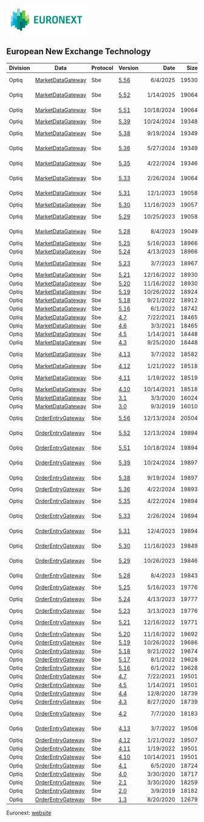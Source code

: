 [![Euronext](https://github.com/Open-Markets-Initiative/Directory/blob/main/Organizations/Euronext/Images/Logo.png)](https://www.euronext.com)


## European New Exchange Technology

| Division | Data | Protocol | Version | Date | Size | [Status][Omi.Glossary.Status] | [Testing][Omi.Glossary.Testing] | Specification |
| --- | --- | --- | --- | ---: | ---: | --- | --- | --- |
| Optiq | [MarketDataGateway][Euronext.Optiq.MarketDataGateway.Sbe.v5.56.Dissector] | Sbe | [5.56][Euronext.Optiq.MarketDataGateway.Sbe.v5.56.Dissector] | 6/4/2025 | 19530 | [Active][Omi.Glossary.Status.Active] | [Beta][Omi.Glossary.Testing.Beta] | [url][Euronext.Optiq.MarketDataGateway.Sbe.v5.56.Url] - [pdf][Euronext.Optiq.MarketDataGateway.Sbe.v5.56.Pdf] - [xml][Euronext.Optiq.MarketDataGateway.Sbe.v5.56.Xml] |
| Optiq | [MarketDataGateway][Euronext.Optiq.MarketDataGateway.Sbe.v5.52.Dissector] | Sbe | [5.52][Euronext.Optiq.MarketDataGateway.Sbe.v5.52.Dissector] | 1/14/2025 | 19064 | [Deprecated][Omi.Glossary.Status.Deprecated] | [Beta][Omi.Glossary.Testing.Beta] | [url][Euronext.Optiq.MarketDataGateway.Sbe.v5.52.Url] - [pdf][Euronext.Optiq.MarketDataGateway.Sbe.v5.52.Pdf] - [xml][Euronext.Optiq.MarketDataGateway.Sbe.v5.52.Xml] |
| Optiq | [MarketDataGateway][Euronext.Optiq.MarketDataGateway.Sbe.v5.51.Dissector] | Sbe | [5.51][Euronext.Optiq.MarketDataGateway.Sbe.v5.51.Dissector] | 10/18/2024 | 19064 | [Active][Omi.Glossary.Status.Active] | [Beta][Omi.Glossary.Testing.Beta] | [url][Euronext.Optiq.MarketDataGateway.Sbe.v5.51.Url] - [pdf][Euronext.Optiq.MarketDataGateway.Sbe.v5.51.Pdf] - [xml][Euronext.Optiq.MarketDataGateway.Sbe.v5.51.Xml] |
| Optiq | [MarketDataGateway][Euronext.Optiq.MarketDataGateway.Sbe.v5.39.Dissector] | Sbe | [5.39][Euronext.Optiq.MarketDataGateway.Sbe.v5.39.Dissector] | 10/24/2024 | 19348 | [Deprecated][Omi.Glossary.Status.Deprecated] | [Beta][Omi.Glossary.Testing.Beta] | [url][Euronext.Optiq.MarketDataGateway.Sbe.v5.39.Url] - [xml][Euronext.Optiq.MarketDataGateway.Sbe.v5.39.Xml] |
| Optiq | [MarketDataGateway][Euronext.Optiq.MarketDataGateway.Sbe.v5.38.Dissector] | Sbe | [5.38][Euronext.Optiq.MarketDataGateway.Sbe.v5.38.Dissector] | 9/19/2024 | 19349 | [Deprecated][Omi.Glossary.Status.Deprecated] | [Beta][Omi.Glossary.Testing.Beta] | [url][Euronext.Optiq.MarketDataGateway.Sbe.v5.38.Url] - [pdf][Euronext.Optiq.MarketDataGateway.Sbe.v5.38.Pdf] - [xml][Euronext.Optiq.MarketDataGateway.Sbe.v5.38.Xml] |
| Optiq | [MarketDataGateway][Euronext.Optiq.MarketDataGateway.Sbe.v5.36.Dissector] | Sbe | [5.36][Euronext.Optiq.MarketDataGateway.Sbe.v5.36.Dissector] | 5/27/2024 | 19349 | [Deprecated][Omi.Glossary.Status.Deprecated] | [Beta][Omi.Glossary.Testing.Beta] | [url][Euronext.Optiq.MarketDataGateway.Sbe.v5.36.Url] - [pdf][Euronext.Optiq.MarketDataGateway.Sbe.v5.36.Pdf] - [xml][Euronext.Optiq.MarketDataGateway.Sbe.v5.36.Xml] |
| Optiq | [MarketDataGateway][Euronext.Optiq.MarketDataGateway.Sbe.v5.35.Dissector] | Sbe | [5.35][Euronext.Optiq.MarketDataGateway.Sbe.v5.35.Dissector] | 4/22/2024 | 19346 | [Deprecated][Omi.Glossary.Status.Deprecated] | [Beta][Omi.Glossary.Testing.Beta] | [url][Euronext.Optiq.MarketDataGateway.Sbe.v5.35.Url] - [pdf][Euronext.Optiq.MarketDataGateway.Sbe.v5.35.Pdf] - [xml][Euronext.Optiq.MarketDataGateway.Sbe.v5.35.Xml] |
| Optiq | [MarketDataGateway][Euronext.Optiq.MarketDataGateway.Sbe.v5.33.Dissector] | Sbe | [5.33][Euronext.Optiq.MarketDataGateway.Sbe.v5.33.Dissector] | 2/26/2024 | 19064 | [Deprecated][Omi.Glossary.Status.Deprecated] | [Beta][Omi.Glossary.Testing.Beta] | [url][Euronext.Optiq.MarketDataGateway.Sbe.v5.33.Url] - [pdf][Euronext.Optiq.MarketDataGateway.Sbe.v5.33.Pdf] - [xml][Euronext.Optiq.MarketDataGateway.Sbe.v5.33.Xml] |
| Optiq | [MarketDataGateway][Euronext.Optiq.MarketDataGateway.Sbe.v5.31.Dissector] | Sbe | [5.31][Euronext.Optiq.MarketDataGateway.Sbe.v5.31.Dissector] | 12/1/2023 | 19058 | [Deprecated][Omi.Glossary.Status.Deprecated] | [Beta][Omi.Glossary.Testing.Beta] | [url][Euronext.Optiq.MarketDataGateway.Sbe.v5.31.Url] - [pdf][Euronext.Optiq.MarketDataGateway.Sbe.v5.31.Pdf] - [xml][Euronext.Optiq.MarketDataGateway.Sbe.v5.31.Xml] |
| Optiq | [MarketDataGateway][Euronext.Optiq.MarketDataGateway.Sbe.v5.30.Dissector] | Sbe | [5.30][Euronext.Optiq.MarketDataGateway.Sbe.v5.30.Dissector] | 11/16/2023 | 19057 | [Deprecated][Omi.Glossary.Status.Deprecated] | [Beta][Omi.Glossary.Testing.Beta] | [url][Euronext.Optiq.MarketDataGateway.Sbe.v5.30.Url] - [xml][Euronext.Optiq.MarketDataGateway.Sbe.v5.30.Xml] |
| Optiq | [MarketDataGateway][Euronext.Optiq.MarketDataGateway.Sbe.v5.29.Dissector] | Sbe | [5.29][Euronext.Optiq.MarketDataGateway.Sbe.v5.29.Dissector] | 10/25/2023 | 19058 | [Deprecated][Omi.Glossary.Status.Deprecated] | [Beta][Omi.Glossary.Testing.Beta] | [url][Euronext.Optiq.MarketDataGateway.Sbe.v5.29.Url] - [pdf][Euronext.Optiq.MarketDataGateway.Sbe.v5.29.Pdf] - [xml][Euronext.Optiq.MarketDataGateway.Sbe.v5.29.Xml] |
| Optiq | [MarketDataGateway][Euronext.Optiq.MarketDataGateway.Sbe.v5.28.Dissector] | Sbe | [5.28][Euronext.Optiq.MarketDataGateway.Sbe.v5.28.Dissector] | 8/4/2023 | 19049 | [Deprecated][Omi.Glossary.Status.Deprecated] | [Beta][Omi.Glossary.Testing.Beta] | [url][Euronext.Optiq.MarketDataGateway.Sbe.v5.28.Url] - [pdf][Euronext.Optiq.MarketDataGateway.Sbe.v5.28.Pdf] - [xml][Euronext.Optiq.MarketDataGateway.Sbe.v5.28.Xml] |
| Optiq | [MarketDataGateway][Euronext.Optiq.MarketDataGateway.Sbe.v5.25.Dissector] | Sbe | [5.25][Euronext.Optiq.MarketDataGateway.Sbe.v5.25.Dissector] | 5/16/2023 | 18966 | [Deprecated][Omi.Glossary.Status.Deprecated] | [Beta][Omi.Glossary.Testing.Beta] | [url][Euronext.Optiq.MarketDataGateway.Sbe.v5.25.Url] - [xml][Euronext.Optiq.MarketDataGateway.Sbe.v5.25.Xml] |
| Optiq | [MarketDataGateway][Euronext.Optiq.MarketDataGateway.Sbe.v5.24.Dissector] | Sbe | [5.24][Euronext.Optiq.MarketDataGateway.Sbe.v5.24.Dissector] | 4/13/2023 | 18966 | [Deprecated][Omi.Glossary.Status.Deprecated] | [Beta][Omi.Glossary.Testing.Beta] | [url][Euronext.Optiq.MarketDataGateway.Sbe.v5.24.Url] - [xml][Euronext.Optiq.MarketDataGateway.Sbe.v5.24.Xml] |
| Optiq | [MarketDataGateway][Euronext.Optiq.MarketDataGateway.Sbe.v5.23.Dissector] | Sbe | [5.23][Euronext.Optiq.MarketDataGateway.Sbe.v5.23.Dissector] | 3/7/2023 | 18967 | [Deprecated][Omi.Glossary.Status.Deprecated] | [Beta][Omi.Glossary.Testing.Beta] | [url][Euronext.Optiq.MarketDataGateway.Sbe.v5.23.Url] - [pdf][Euronext.Optiq.MarketDataGateway.Sbe.v5.23.Pdf] - [xml][Euronext.Optiq.MarketDataGateway.Sbe.v5.23.Xml] |
| Optiq | [MarketDataGateway][Euronext.Optiq.MarketDataGateway.Sbe.v5.21.Dissector] | Sbe | [5.21][Euronext.Optiq.MarketDataGateway.Sbe.v5.21.Dissector] | 12/16/2022 | 18930 | [Deprecated][Omi.Glossary.Status.Deprecated] | [Beta][Omi.Glossary.Testing.Beta] | [url][Euronext.Optiq.MarketDataGateway.Sbe.v5.21.Url] - [xml][Euronext.Optiq.MarketDataGateway.Sbe.v5.21.Xml] |
| Optiq | [MarketDataGateway][Euronext.Optiq.MarketDataGateway.Sbe.v5.20.Dissector] | Sbe | [5.20][Euronext.Optiq.MarketDataGateway.Sbe.v5.20.Dissector] | 11/16/2022 | 18930 | [Deprecated][Omi.Glossary.Status.Deprecated] | [Beta][Omi.Glossary.Testing.Beta] | [url][Euronext.Optiq.MarketDataGateway.Sbe.v5.20.Url] - [xml][Euronext.Optiq.MarketDataGateway.Sbe.v5.20.Xml] |
| Optiq | [MarketDataGateway][Euronext.Optiq.MarketDataGateway.Sbe.v5.19.Dissector] | Sbe | [5.19][Euronext.Optiq.MarketDataGateway.Sbe.v5.19.Dissector] | 10/26/2022 | 18924 | [Deprecated][Omi.Glossary.Status.Deprecated] | [Beta][Omi.Glossary.Testing.Beta] | [url][Euronext.Optiq.MarketDataGateway.Sbe.v5.19.Url] - [xml][Euronext.Optiq.MarketDataGateway.Sbe.v5.19.Xml] |
| Optiq | [MarketDataGateway][Euronext.Optiq.MarketDataGateway.Sbe.v5.18.Dissector] | Sbe | [5.18][Euronext.Optiq.MarketDataGateway.Sbe.v5.18.Dissector] | 9/21/2022 | 18912 | [Deprecated][Omi.Glossary.Status.Deprecated] | [Beta][Omi.Glossary.Testing.Beta] | [url][Euronext.Optiq.MarketDataGateway.Sbe.v5.18.Url] - [xml][Euronext.Optiq.MarketDataGateway.Sbe.v5.18.Xml] |
| Optiq | [MarketDataGateway][Euronext.Optiq.MarketDataGateway.Sbe.v5.16.Dissector] | Sbe | [5.16][Euronext.Optiq.MarketDataGateway.Sbe.v5.16.Dissector] | 6/1/2022 | 18742 | [Deprecated][Omi.Glossary.Status.Deprecated] | [Beta][Omi.Glossary.Testing.Beta] | [url][Euronext.Optiq.MarketDataGateway.Sbe.v5.16.Url] - [xml][Euronext.Optiq.MarketDataGateway.Sbe.v5.16.Xml] |
| Optiq | [MarketDataGateway][Euronext.Optiq.MarketDataGateway.Sbe.v4.7.Dissector] | Sbe | [4.7][Euronext.Optiq.MarketDataGateway.Sbe.v4.7.Dissector] | 7/22/2021 | 18465 | [Deprecated][Omi.Glossary.Status.Deprecated] | [Beta][Omi.Glossary.Testing.Beta] | [url][Euronext.Optiq.MarketDataGateway.Sbe.v4.7.Url] - [xml][Euronext.Optiq.MarketDataGateway.Sbe.v4.7.Xml] |
| Optiq | [MarketDataGateway][Euronext.Optiq.MarketDataGateway.Sbe.v4.6.Dissector] | Sbe | [4.6][Euronext.Optiq.MarketDataGateway.Sbe.v4.6.Dissector] | 3/3/2021 | 18465 | [Deprecated][Omi.Glossary.Status.Deprecated] | [Beta][Omi.Glossary.Testing.Beta] | [url][Euronext.Optiq.MarketDataGateway.Sbe.v4.6.Url] - [xml][Euronext.Optiq.MarketDataGateway.Sbe.v4.6.Xml] |
| Optiq | [MarketDataGateway][Euronext.Optiq.MarketDataGateway.Sbe.v4.5.Dissector] | Sbe | [4.5][Euronext.Optiq.MarketDataGateway.Sbe.v4.5.Dissector] | 1/14/2021 | 18448 | [Deprecated][Omi.Glossary.Status.Deprecated] | [Beta][Omi.Glossary.Testing.Beta] | [url][Euronext.Optiq.MarketDataGateway.Sbe.v4.5.Url] - [xml][Euronext.Optiq.MarketDataGateway.Sbe.v4.5.Xml] |
| Optiq | [MarketDataGateway][Euronext.Optiq.MarketDataGateway.Sbe.v4.3.Dissector] | Sbe | [4.3][Euronext.Optiq.MarketDataGateway.Sbe.v4.3.Dissector] | 9/25/2020 | 18448 | [Deprecated][Omi.Glossary.Status.Deprecated] | [Beta][Omi.Glossary.Testing.Beta] | [url][Euronext.Optiq.MarketDataGateway.Sbe.v4.3.Url] - [xml][Euronext.Optiq.MarketDataGateway.Sbe.v4.3.Xml] |
| Optiq | [MarketDataGateway][Euronext.Optiq.MarketDataGateway.Sbe.v4.13.Dissector] | Sbe | [4.13][Euronext.Optiq.MarketDataGateway.Sbe.v4.13.Dissector] | 3/7/2022 | 18582 | [Deprecated][Omi.Glossary.Status.Deprecated] | [Beta][Omi.Glossary.Testing.Beta] | [url][Euronext.Optiq.MarketDataGateway.Sbe.v4.13.Url] - [pdf][Euronext.Optiq.MarketDataGateway.Sbe.v4.13.Pdf] - [xml][Euronext.Optiq.MarketDataGateway.Sbe.v4.13.Xml] |
| Optiq | [MarketDataGateway][Euronext.Optiq.MarketDataGateway.Sbe.v4.12.Dissector] | Sbe | [4.12][Euronext.Optiq.MarketDataGateway.Sbe.v4.12.Dissector] | 1/21/2022 | 18518 | [Deprecated][Omi.Glossary.Status.Deprecated] | [Beta][Omi.Glossary.Testing.Beta] | [url][Euronext.Optiq.MarketDataGateway.Sbe.v4.12.Url] - [xml][Euronext.Optiq.MarketDataGateway.Sbe.v4.12.Xml] |
| Optiq | [MarketDataGateway][Euronext.Optiq.MarketDataGateway.Sbe.v4.11.Dissector] | Sbe | [4.11][Euronext.Optiq.MarketDataGateway.Sbe.v4.11.Dissector] | 1/19/2022 | 18519 | [Deprecated][Omi.Glossary.Status.Deprecated] | [Beta][Omi.Glossary.Testing.Beta] | [url][Euronext.Optiq.MarketDataGateway.Sbe.v4.11.Url] - [pdf][Euronext.Optiq.MarketDataGateway.Sbe.v4.11.Pdf] - [xml][Euronext.Optiq.MarketDataGateway.Sbe.v4.11.Xml] |
| Optiq | [MarketDataGateway][Euronext.Optiq.MarketDataGateway.Sbe.v4.10.Dissector] | Sbe | [4.10][Euronext.Optiq.MarketDataGateway.Sbe.v4.10.Dissector] | 10/14/2021 | 18518 | [Deprecated][Omi.Glossary.Status.Deprecated] | [Beta][Omi.Glossary.Testing.Beta] | [url][Euronext.Optiq.MarketDataGateway.Sbe.v4.10.Url] - [xml][Euronext.Optiq.MarketDataGateway.Sbe.v4.10.Xml] |
| Optiq | [MarketDataGateway][Euronext.Optiq.MarketDataGateway.Sbe.v3.1.Dissector] | Sbe | [3.1][Euronext.Optiq.MarketDataGateway.Sbe.v3.1.Dissector] | 3/3/2020 | 16024 | [Deprecated][Omi.Glossary.Status.Deprecated] | [Beta][Omi.Glossary.Testing.Beta] | [url][Euronext.Optiq.MarketDataGateway.Sbe.v3.1.Url] - [xml][Euronext.Optiq.MarketDataGateway.Sbe.v3.1.Xml] |
| Optiq | [MarketDataGateway][Euronext.Optiq.MarketDataGateway.Sbe.v3.0.Dissector] | Sbe | [3.0][Euronext.Optiq.MarketDataGateway.Sbe.v3.0.Dissector] | 9/3/2019 | 16010 | [Deprecated][Omi.Glossary.Status.Deprecated] | [Beta][Omi.Glossary.Testing.Beta] | [url][Euronext.Optiq.MarketDataGateway.Sbe.v3.0.Url] - [xml][Euronext.Optiq.MarketDataGateway.Sbe.v3.0.Xml] |
| Optiq | [OrderEntryGateway][Euronext.Optiq.OrderEntryGateway.Sbe.v5.56.Dissector] | Sbe | [5.56][Euronext.Optiq.OrderEntryGateway.Sbe.v5.56.Dissector] | 12/13/2024 | 20504 | [Active][Omi.Glossary.Status.Active] | [Beta][Omi.Glossary.Testing.Beta] | [url][Euronext.Optiq.OrderEntryGateway.Sbe.v5.56.Url] - [pdf][Euronext.Optiq.OrderEntryGateway.Sbe.v5.56.Pdf] - [xml][Euronext.Optiq.OrderEntryGateway.Sbe.v5.56.Xml] |
| Optiq | [OrderEntryGateway][Euronext.Optiq.OrderEntryGateway.Sbe.v5.52.Dissector] | Sbe | [5.52][Euronext.Optiq.OrderEntryGateway.Sbe.v5.52.Dissector] | 12/13/2024 | 19894 | [Active][Omi.Glossary.Status.Active] | [Beta][Omi.Glossary.Testing.Beta] | [url][Euronext.Optiq.OrderEntryGateway.Sbe.v5.52.Url] - [pdf][Euronext.Optiq.OrderEntryGateway.Sbe.v5.52.Pdf] - [xml][Euronext.Optiq.OrderEntryGateway.Sbe.v5.52.Xml] |
| Optiq | [OrderEntryGateway][Euronext.Optiq.OrderEntryGateway.Sbe.v5.51.Dissector] | Sbe | [5.51][Euronext.Optiq.OrderEntryGateway.Sbe.v5.51.Dissector] | 10/18/2024 | 19894 | [Active][Omi.Glossary.Status.Active] | [Beta][Omi.Glossary.Testing.Beta] | [url][Euronext.Optiq.OrderEntryGateway.Sbe.v5.51.Url] - [pdf][Euronext.Optiq.OrderEntryGateway.Sbe.v5.51.Pdf] - [xml][Euronext.Optiq.OrderEntryGateway.Sbe.v5.51.Xml] |
| Optiq | [OrderEntryGateway][Euronext.Optiq.OrderEntryGateway.Sbe.v5.39.Dissector] | Sbe | [5.39][Euronext.Optiq.OrderEntryGateway.Sbe.v5.39.Dissector] | 10/24/2024 | 19897 | [Deprecated][Omi.Glossary.Status.Deprecated] | [Beta][Omi.Glossary.Testing.Beta] | [url][Euronext.Optiq.OrderEntryGateway.Sbe.v5.39.Url] - [pdf][Euronext.Optiq.OrderEntryGateway.Sbe.v5.39.Pdf] - [xml][Euronext.Optiq.OrderEntryGateway.Sbe.v5.39.Xml] |
| Optiq | [OrderEntryGateway][Euronext.Optiq.OrderEntryGateway.Sbe.v5.38.Dissector] | Sbe | [5.38][Euronext.Optiq.OrderEntryGateway.Sbe.v5.38.Dissector] | 9/19/2024 | 19897 | [Active][Omi.Glossary.Status.Active] | [Beta][Omi.Glossary.Testing.Beta] | [url][Euronext.Optiq.OrderEntryGateway.Sbe.v5.38.Url] - [pdf][Euronext.Optiq.OrderEntryGateway.Sbe.v5.38.Pdf] - [xml][Euronext.Optiq.OrderEntryGateway.Sbe.v5.38.Xml] |
| Optiq | [OrderEntryGateway][Euronext.Optiq.OrderEntryGateway.Sbe.v5.36.Dissector] | Sbe | [5.36][Euronext.Optiq.OrderEntryGateway.Sbe.v5.36.Dissector] | 4/22/2024 | 19893 | [Active][Omi.Glossary.Status.Active] | [Beta][Omi.Glossary.Testing.Beta] | [url][Euronext.Optiq.OrderEntryGateway.Sbe.v5.36.Url] - [xml][Euronext.Optiq.OrderEntryGateway.Sbe.v5.36.Xml] |
| Optiq | [OrderEntryGateway][Euronext.Optiq.OrderEntryGateway.Sbe.v5.35.Dissector] | Sbe | [5.35][Euronext.Optiq.OrderEntryGateway.Sbe.v5.35.Dissector] | 4/22/2024 | 19894 | [Active][Omi.Glossary.Status.Active] | [Beta][Omi.Glossary.Testing.Beta] | [url][Euronext.Optiq.OrderEntryGateway.Sbe.v5.35.Url] - [pdf][Euronext.Optiq.OrderEntryGateway.Sbe.v5.35.Pdf] - [xml][Euronext.Optiq.OrderEntryGateway.Sbe.v5.35.Xml] |
| Optiq | [OrderEntryGateway][Euronext.Optiq.OrderEntryGateway.Sbe.v5.33.Dissector] | Sbe | [5.33][Euronext.Optiq.OrderEntryGateway.Sbe.v5.33.Dissector] | 2/26/2024 | 19894 | [Deprecated][Omi.Glossary.Status.Deprecated] | [Beta][Omi.Glossary.Testing.Beta] | [url][Euronext.Optiq.OrderEntryGateway.Sbe.v5.33.Url] - [pdf][Euronext.Optiq.OrderEntryGateway.Sbe.v5.33.Pdf] - [xml][Euronext.Optiq.OrderEntryGateway.Sbe.v5.33.Xml] |
| Optiq | [OrderEntryGateway][Euronext.Optiq.OrderEntryGateway.Sbe.v5.31.Dissector] | Sbe | [5.31][Euronext.Optiq.OrderEntryGateway.Sbe.v5.31.Dissector] | 12/4/2023 | 19894 | [Deprecated][Omi.Glossary.Status.Deprecated] | [Beta][Omi.Glossary.Testing.Beta] | [url][Euronext.Optiq.OrderEntryGateway.Sbe.v5.31.Url] - [pdf][Euronext.Optiq.OrderEntryGateway.Sbe.v5.31.Pdf] - [xml][Euronext.Optiq.OrderEntryGateway.Sbe.v5.31.Xml] |
| Optiq | [OrderEntryGateway][Euronext.Optiq.OrderEntryGateway.Sbe.v5.30.Dissector] | Sbe | [5.30][Euronext.Optiq.OrderEntryGateway.Sbe.v5.30.Dissector] | 11/16/2023 | 19849 | [Deprecated][Omi.Glossary.Status.Deprecated] | [Beta][Omi.Glossary.Testing.Beta] | [url][Euronext.Optiq.OrderEntryGateway.Sbe.v5.30.Url] - [pdf][Euronext.Optiq.OrderEntryGateway.Sbe.v5.30.Pdf] - [xml][Euronext.Optiq.OrderEntryGateway.Sbe.v5.30.Xml] |
| Optiq | [OrderEntryGateway][Euronext.Optiq.OrderEntryGateway.Sbe.v5.29.Dissector] | Sbe | [5.29][Euronext.Optiq.OrderEntryGateway.Sbe.v5.29.Dissector] | 10/26/2023 | 19846 | [Deprecated][Omi.Glossary.Status.Deprecated] | [Beta][Omi.Glossary.Testing.Beta] | [url][Euronext.Optiq.OrderEntryGateway.Sbe.v5.29.Url] - [pdf][Euronext.Optiq.OrderEntryGateway.Sbe.v5.29.Pdf] - [xml][Euronext.Optiq.OrderEntryGateway.Sbe.v5.29.Xml] |
| Optiq | [OrderEntryGateway][Euronext.Optiq.OrderEntryGateway.Sbe.v5.28.Dissector] | Sbe | [5.28][Euronext.Optiq.OrderEntryGateway.Sbe.v5.28.Dissector] | 8/4/2023 | 19843 | [Deprecated][Omi.Glossary.Status.Deprecated] | [Beta][Omi.Glossary.Testing.Beta] | [url][Euronext.Optiq.OrderEntryGateway.Sbe.v5.28.Url] - [pdf][Euronext.Optiq.OrderEntryGateway.Sbe.v5.28.Pdf] - [xml][Euronext.Optiq.OrderEntryGateway.Sbe.v5.28.Xml] |
| Optiq | [OrderEntryGateway][Euronext.Optiq.OrderEntryGateway.Sbe.v5.25.Dissector] | Sbe | [5.25][Euronext.Optiq.OrderEntryGateway.Sbe.v5.25.Dissector] | 5/16/2023 | 19776 | [Deprecated][Omi.Glossary.Status.Deprecated] | [Beta][Omi.Glossary.Testing.Beta] | [url][Euronext.Optiq.OrderEntryGateway.Sbe.v5.25.Url] - [xml][Euronext.Optiq.OrderEntryGateway.Sbe.v5.25.Xml] |
| Optiq | [OrderEntryGateway][Euronext.Optiq.OrderEntryGateway.Sbe.v5.24.Dissector] | Sbe | [5.24][Euronext.Optiq.OrderEntryGateway.Sbe.v5.24.Dissector] | 4/13/2023 | 19777 | [Deprecated][Omi.Glossary.Status.Deprecated] | [Beta][Omi.Glossary.Testing.Beta] | [url][Euronext.Optiq.OrderEntryGateway.Sbe.v5.24.Url] - [pdf][Euronext.Optiq.OrderEntryGateway.Sbe.v5.24.Pdf] - [xml][Euronext.Optiq.OrderEntryGateway.Sbe.v5.24.Xml] |
| Optiq | [OrderEntryGateway][Euronext.Optiq.OrderEntryGateway.Sbe.v5.23.Dissector] | Sbe | [5.23][Euronext.Optiq.OrderEntryGateway.Sbe.v5.23.Dissector] | 3/13/2023 | 19776 | [Deprecated][Omi.Glossary.Status.Deprecated] | [Beta][Omi.Glossary.Testing.Beta] | [url][Euronext.Optiq.OrderEntryGateway.Sbe.v5.23.Url] - [xml][Euronext.Optiq.OrderEntryGateway.Sbe.v5.23.Xml] |
| Optiq | [OrderEntryGateway][Euronext.Optiq.OrderEntryGateway.Sbe.v5.21.Dissector] | Sbe | [5.21][Euronext.Optiq.OrderEntryGateway.Sbe.v5.21.Dissector] | 12/16/2022 | 19771 | [Deprecated][Omi.Glossary.Status.Deprecated] | [Beta][Omi.Glossary.Testing.Beta] | [url][Euronext.Optiq.OrderEntryGateway.Sbe.v5.21.Url] - [pdf][Euronext.Optiq.OrderEntryGateway.Sbe.v5.21.Pdf] - [xml][Euronext.Optiq.OrderEntryGateway.Sbe.v5.21.Xml] |
| Optiq | [OrderEntryGateway][Euronext.Optiq.OrderEntryGateway.Sbe.v5.20.Dissector] | Sbe | [5.20][Euronext.Optiq.OrderEntryGateway.Sbe.v5.20.Dissector] | 11/16/2022 | 19692 | [Deprecated][Omi.Glossary.Status.Deprecated] | [Beta][Omi.Glossary.Testing.Beta] | [url][Euronext.Optiq.OrderEntryGateway.Sbe.v5.20.Url] - [xml][Euronext.Optiq.OrderEntryGateway.Sbe.v5.20.Xml] |
| Optiq | [OrderEntryGateway][Euronext.Optiq.OrderEntryGateway.Sbe.v5.19.Dissector] | Sbe | [5.19][Euronext.Optiq.OrderEntryGateway.Sbe.v5.19.Dissector] | 10/26/2022 | 19686 | [Deprecated][Omi.Glossary.Status.Deprecated] | [Beta][Omi.Glossary.Testing.Beta] | [url][Euronext.Optiq.OrderEntryGateway.Sbe.v5.19.Url] - [xml][Euronext.Optiq.OrderEntryGateway.Sbe.v5.19.Xml] |
| Optiq | [OrderEntryGateway][Euronext.Optiq.OrderEntryGateway.Sbe.v5.18.Dissector] | Sbe | [5.18][Euronext.Optiq.OrderEntryGateway.Sbe.v5.18.Dissector] | 9/21/2022 | 19674 | [Deprecated][Omi.Glossary.Status.Deprecated] | [Beta][Omi.Glossary.Testing.Beta] | [url][Euronext.Optiq.OrderEntryGateway.Sbe.v5.18.Url] - [xml][Euronext.Optiq.OrderEntryGateway.Sbe.v5.18.Xml] |
| Optiq | [OrderEntryGateway][Euronext.Optiq.OrderEntryGateway.Sbe.v5.17.Dissector] | Sbe | [5.17][Euronext.Optiq.OrderEntryGateway.Sbe.v5.17.Dissector] | 8/1/2022 | 19628 | [Deprecated][Omi.Glossary.Status.Deprecated] | [Beta][Omi.Glossary.Testing.Beta] | [url][Euronext.Optiq.OrderEntryGateway.Sbe.v5.17.Url] - [xml][Euronext.Optiq.OrderEntryGateway.Sbe.v5.17.Xml] |
| Optiq | [OrderEntryGateway][Euronext.Optiq.OrderEntryGateway.Sbe.v5.16.Dissector] | Sbe | [5.16][Euronext.Optiq.OrderEntryGateway.Sbe.v5.16.Dissector] | 6/1/2022 | 19628 | [Deprecated][Omi.Glossary.Status.Deprecated] | [Beta][Omi.Glossary.Testing.Beta] | [url][Euronext.Optiq.OrderEntryGateway.Sbe.v5.16.Url] - [xml][Euronext.Optiq.OrderEntryGateway.Sbe.v5.16.Xml] |
| Optiq | [OrderEntryGateway][Euronext.Optiq.OrderEntryGateway.Sbe.v4.7.Dissector] | Sbe | [4.7][Euronext.Optiq.OrderEntryGateway.Sbe.v4.7.Dissector] | 7/22/2021 | 19501 | [Deprecated][Omi.Glossary.Status.Deprecated] | [Beta][Omi.Glossary.Testing.Beta] | [url][Euronext.Optiq.OrderEntryGateway.Sbe.v4.7.Url] - [xml][Euronext.Optiq.OrderEntryGateway.Sbe.v4.7.Xml] |
| Optiq | [OrderEntryGateway][Euronext.Optiq.OrderEntryGateway.Sbe.v4.5.Dissector] | Sbe | [4.5][Euronext.Optiq.OrderEntryGateway.Sbe.v4.5.Dissector] | 1/14/2021 | 19501 | [Deprecated][Omi.Glossary.Status.Deprecated] | [Beta][Omi.Glossary.Testing.Beta] | [url][Euronext.Optiq.OrderEntryGateway.Sbe.v4.5.Url] - [xml][Euronext.Optiq.OrderEntryGateway.Sbe.v4.5.Xml] |
| Optiq | [OrderEntryGateway][Euronext.Optiq.OrderEntryGateway.Sbe.v4.4.Dissector] | Sbe | [4.4][Euronext.Optiq.OrderEntryGateway.Sbe.v4.4.Dissector] | 12/8/2020 | 18739 | [Deprecated][Omi.Glossary.Status.Deprecated] | [Beta][Omi.Glossary.Testing.Beta] | [url][Euronext.Optiq.OrderEntryGateway.Sbe.v4.4.Url] - [xml][Euronext.Optiq.OrderEntryGateway.Sbe.v4.4.Xml] |
| Optiq | [OrderEntryGateway][Euronext.Optiq.OrderEntryGateway.Sbe.v4.3.Dissector] | Sbe | [4.3][Euronext.Optiq.OrderEntryGateway.Sbe.v4.3.Dissector] | 8/27/2020 | 18739 | [Deprecated][Omi.Glossary.Status.Deprecated] | [Beta][Omi.Glossary.Testing.Beta] | [url][Euronext.Optiq.OrderEntryGateway.Sbe.v4.3.Url] - [xml][Euronext.Optiq.OrderEntryGateway.Sbe.v4.3.Xml] |
| Optiq | [OrderEntryGateway][Euronext.Optiq.OrderEntryGateway.Sbe.v4.2.Dissector] | Sbe | [4.2][Euronext.Optiq.OrderEntryGateway.Sbe.v4.2.Dissector] | 7/7/2020 | 18183 | [Deprecated][Omi.Glossary.Status.Deprecated] | [Beta][Omi.Glossary.Testing.Beta] | [url][Euronext.Optiq.OrderEntryGateway.Sbe.v4.2.Url] - [pdf][Euronext.Optiq.OrderEntryGateway.Sbe.v4.2.Pdf] - [xml][Euronext.Optiq.OrderEntryGateway.Sbe.v4.2.Xml] |
| Optiq | [OrderEntryGateway][Euronext.Optiq.OrderEntryGateway.Sbe.v4.13.Dissector] | Sbe | [4.13][Euronext.Optiq.OrderEntryGateway.Sbe.v4.13.Dissector] | 3/7/2022 | 19508 | [Deprecated][Omi.Glossary.Status.Deprecated] | [Beta][Omi.Glossary.Testing.Beta] | [url][Euronext.Optiq.OrderEntryGateway.Sbe.v4.13.Url] - [pdf][Euronext.Optiq.OrderEntryGateway.Sbe.v4.13.Pdf] - [xml][Euronext.Optiq.OrderEntryGateway.Sbe.v4.13.Xml] |
| Optiq | [OrderEntryGateway][Euronext.Optiq.OrderEntryGateway.Sbe.v4.12.Dissector] | Sbe | [4.12][Euronext.Optiq.OrderEntryGateway.Sbe.v4.12.Dissector] | 1/21/2022 | 19507 | [Deprecated][Omi.Glossary.Status.Deprecated] | [Beta][Omi.Glossary.Testing.Beta] | [url][Euronext.Optiq.OrderEntryGateway.Sbe.v4.12.Url] - [xml][Euronext.Optiq.OrderEntryGateway.Sbe.v4.12.Xml] |
| Optiq | [OrderEntryGateway][Euronext.Optiq.OrderEntryGateway.Sbe.v4.11.Dissector] | Sbe | [4.11][Euronext.Optiq.OrderEntryGateway.Sbe.v4.11.Dissector] | 1/19/2022 | 19501 | [Deprecated][Omi.Glossary.Status.Deprecated] | [Beta][Omi.Glossary.Testing.Beta] | [url][Euronext.Optiq.OrderEntryGateway.Sbe.v4.11.Url] - [xml][Euronext.Optiq.OrderEntryGateway.Sbe.v4.11.Xml] |
| Optiq | [OrderEntryGateway][Euronext.Optiq.Sbe.v4.10.Dissector] | Sbe | [4.10][Euronext.Optiq.Sbe.v4.10.Dissector] | 10/14/2021 | 19501 | [Deprecated][Omi.Glossary.Status.Deprecated] | [Beta][Omi.Glossary.Testing.Beta] | [url][Euronext.Optiq.Sbe.v4.10.Url] - [xml][Euronext.Optiq.Sbe.v4.10.Xml] |
| Optiq | [OrderEntryGateway][Euronext.Optiq.OrderEntryGateway.Sbe.v4.1.Dissector] | Sbe | [4.1][Euronext.Optiq.OrderEntryGateway.Sbe.v4.1.Dissector] | 6/5/2020 | 18724 | [Deprecated][Omi.Glossary.Status.Deprecated] | [Beta][Omi.Glossary.Testing.Beta] | [url][Euronext.Optiq.OrderEntryGateway.Sbe.v4.1.Url] - [xml][Euronext.Optiq.OrderEntryGateway.Sbe.v4.1.Xml] |
| Optiq | [OrderEntryGateway][Euronext.Optiq.OrderEntryGateway.Sbe.v4.0.Dissector] | Sbe | [4.0][Euronext.Optiq.OrderEntryGateway.Sbe.v4.0.Dissector] | 3/30/2020 | 18717 | [Deprecated][Omi.Glossary.Status.Deprecated] | [Beta][Omi.Glossary.Testing.Beta] | [url][Euronext.Optiq.OrderEntryGateway.Sbe.v4.0.Url] - [xml][Euronext.Optiq.OrderEntryGateway.Sbe.v4.0.Xml] |
| Optiq | [OrderEntryGateway][Euronext.Optiq.OrderEntryGateway.Sbe.v2.1.Dissector] | Sbe | [2.1][Euronext.Optiq.OrderEntryGateway.Sbe.v2.1.Dissector] | 3/30/2020 | 18259 | [Deprecated][Omi.Glossary.Status.Deprecated] | [Beta][Omi.Glossary.Testing.Beta] | [url][Euronext.Optiq.OrderEntryGateway.Sbe.v2.1.Url] - [xml][Euronext.Optiq.OrderEntryGateway.Sbe.v2.1.Xml] |
| Optiq | [OrderEntryGateway][Euronext.Optiq.OrderEntryGateway.Sbe.v2.0.Dissector] | Sbe | [2.0][Euronext.Optiq.OrderEntryGateway.Sbe.v2.0.Dissector] | 3/9/2019 | 18182 | [Deprecated][Omi.Glossary.Status.Deprecated] | [Beta][Omi.Glossary.Testing.Beta] | [url][Euronext.Optiq.OrderEntryGateway.Sbe.v2.0.Url] - [xml][Euronext.Optiq.OrderEntryGateway.Sbe.v2.0.Xml] |
| Optiq | [OrderEntryGateway][Euronext.Optiq.OrderEntryGateway.Sbe.v1.3.Dissector] | Sbe | [1.3][Euronext.Optiq.OrderEntryGateway.Sbe.v1.3.Dissector] | 8/20/2020 | 12679 | [Deprecated][Omi.Glossary.Status.Deprecated] | [Beta][Omi.Glossary.Testing.Beta] | [url][Euronext.Optiq.OrderEntryGateway.Sbe.v1.3.Url] - [xml][Euronext.Optiq.OrderEntryGateway.Sbe.v1.3.Xml] |


Euronext: [website](https://www.euronext.com "Go to European New Exchange Technology")


[Omi.Glossary.Status]: https://github.com/Open-Markets-Initiative/Directory/blob/main/Glossary/Status.md "Protocol Deployment Status"
[Omi.Glossary.Status.Active]: https://github.com/Open-Markets-Initiative/Directory/blob/main/Glossary/Status.md "Deployment Status: Protocol is in active production"
[Omi.Glossary.Status.Deprecated]: https://github.com/Open-Markets-Initiative/Directory/blob/main/Glossary/Status.md "Deployment Status: Protocol is no longer in active use"
[Omi.Glossary.Status.Future]: https://github.com/Open-Markets-Initiative/Directory/blob/main/Glossary/Status.md "Deployment Status: Protocol is not yet deployed to an active production environment"
[Omi.Glossary.Status.Unknown]: https://github.com/Open-Markets-Initiative/Directory/blob/main/Glossary/Status.md "Deployment Status: Protocol deployment status is unknown"
[Omi.Glossary.Status.Header]: https://github.com/Open-Markets-Initiative/Directory/blob/main/Glossary/Status.md "Deployment Status: Header only protocol provided for debugging"
[Omi.Glossary.Testing]: https://github.com/Open-Markets-Initiative/Directory/blob/main/Glossary/Testing.md "Protocol Testing Status"
[Omi.Glossary.Testing.Verified]: https://github.com/Open-Markets-Initiative/Directory/blob/main/Glossary/Testing.md "Testing Status: Protocol has been tested on live data"
[Omi.Glossary.Testing.Incomplete]: https://github.com/Open-Markets-Initiative/Directory/blob/main/Glossary/Testing.md "Testing Status: Protocol has been tested on live data but contains known issues"
[Omi.Glossary.Testing.Beta]: https://github.com/Open-Markets-Initiative/Directory/blob/main/Glossary/Testing.md "Testing Status: Protocol has not been tested and structure is speculative"
[Omi.Glossary.Testing.Untested]: https://github.com/Open-Markets-Initiative/Directory/blob/main/Glossary/Testing.md "Testing Status: Protocol has not been tested on live data"

[Euronext.Optiq.OrderEntryGateway.Sbe.v1.3.Dissector]: https://github.com/Open-Markets-Initiative/wireshark-lua/blob/main/Euronext/Euronext_Optiq_OrderEntryGateway_Sbe_v1_3_Dissector.lua "Euronext Optiq OrderEntryGateway Sbe v1.3 Wireshark Dissector"
[Euronext.Optiq.OrderEntryGateway.Sbe.v1.3.Url]: https://connect2.euronext.com "European New Exchange Technology 1.3 Url"
[Euronext.Optiq.OrderEntryGateway.Sbe.v1.3.Xml]: https://github.com/Open-Markets-Initiative/Directory/blob/main/Organizations/Euronext/Specifications/OrderEntryGateway/Euronext.Optiq.OrderEntryGateway.Sbe.v1.3.xml "European New Exchange Technology 1.3 Xml"
[Euronext.Optiq.OrderEntryGateway.Sbe.v2.0.Dissector]: https://github.com/Open-Markets-Initiative/wireshark-lua/blob/main/Euronext/Euronext_Optiq_OrderEntryGateway_Sbe_v2_0_Dissector.lua "Euronext Optiq OrderEntryGateway Sbe v2.0 Wireshark Dissector"
[Euronext.Optiq.OrderEntryGateway.Sbe.v2.0.Url]: https://connect2.euronext.com "European New Exchange Technology 2.0 Url"
[Euronext.Optiq.OrderEntryGateway.Sbe.v2.0.Xml]: https://github.com/Open-Markets-Initiative/Directory/blob/main/Organizations/Euronext/Specifications/OrderEntryGateway/Euronext.Optiq.OrderEntryGateway.Sbe.v2.0.xml "European New Exchange Technology 2.0 Xml"
[Euronext.Optiq.OrderEntryGateway.Sbe.v2.1.Dissector]: https://github.com/Open-Markets-Initiative/wireshark-lua/blob/main/Euronext/Euronext_Optiq_OrderEntryGateway_Sbe_v2_1_Dissector.lua "Euronext Optiq OrderEntryGateway Sbe v2.1 Wireshark Dissector"
[Euronext.Optiq.OrderEntryGateway.Sbe.v2.1.Url]: https://connect2.euronext.com "European New Exchange Technology 2.1 Url"
[Euronext.Optiq.OrderEntryGateway.Sbe.v2.1.Xml]: https://github.com/Open-Markets-Initiative/Directory/blob/main/Organizations/Euronext/Specifications/OrderEntryGateway/Euronext.Optiq.OrderEntryGateway.Sbe.v2.0.xml "European New Exchange Technology 2.1 Xml"
[Euronext.Optiq.MarketDataGateway.Sbe.v3.0.Dissector]: https://github.com/Open-Markets-Initiative/wireshark-lua/blob/main/Euronext/Euronext_Optiq_MarketDataGateway_Sbe_v3_0_Dissector.lua "Euronext Optiq MarketDataGateway Sbe v3.0 Wireshark Dissector"
[Euronext.Optiq.MarketDataGateway.Sbe.v3.0.Url]: https://connect2.euronext.com/en/membership/resources/it-documentation "European New Exchange Technology 3.0 Url"
[Euronext.Optiq.MarketDataGateway.Sbe.v3.0.Xml]: https://github.com/Open-Markets-Initiative/Directory/blob/main/Organizations/Euronext/Specifications/MarketDataGateway/Euronext.Optiq.MarketDataGateway.Sbe.v3.0.xml "European New Exchange Technology 3.0 Xml"
[Euronext.Optiq.MarketDataGateway.Sbe.v3.1.Dissector]: https://github.com/Open-Markets-Initiative/wireshark-lua/blob/main/Euronext/Euronext_Optiq_MarketDataGateway_Sbe_v3_1_Dissector.lua "Euronext Optiq MarketDataGateway Sbe v3.1 Wireshark Dissector"
[Euronext.Optiq.MarketDataGateway.Sbe.v3.1.Url]: https://connect2.euronext.com/en/membership/resources/it-documentation "European New Exchange Technology 3.1 Url"
[Euronext.Optiq.MarketDataGateway.Sbe.v3.1.Xml]: https://github.com/Open-Markets-Initiative/Directory/blob/main/Organizations/Euronext/Specifications/MarketDataGateway/Euronext.Optiq.MarketDataGateway.Sbe.v3.1.xml "European New Exchange Technology 3.1 Xml"
[Euronext.Optiq.OrderEntryGateway.Sbe.v4.0.Dissector]: https://github.com/Open-Markets-Initiative/wireshark-lua/blob/main/Euronext/Euronext_Optiq_OrderEntryGateway_Sbe_v4_0_Dissector.lua "Euronext Optiq OrderEntryGateway Sbe v4.0 Wireshark Dissector"
[Euronext.Optiq.OrderEntryGateway.Sbe.v4.0.Url]: https://connect2.euronext.com "European New Exchange Technology 4.0 Url"
[Euronext.Optiq.OrderEntryGateway.Sbe.v4.0.Xml]: https://github.com/Open-Markets-Initiative/Directory/blob/main/Organizations/Euronext/Specifications/OrderEntryGateway/Euronext.Optiq.OrderEntryGateway.Sbe.v4.0.xml "European New Exchange Technology 4.0 Xml"
[Euronext.Optiq.OrderEntryGateway.Sbe.v4.1.Dissector]: https://github.com/Open-Markets-Initiative/wireshark-lua/blob/main/Euronext/Euronext_Optiq_OrderEntryGateway_Sbe_v4_1_Dissector.lua "Euronext Optiq OrderEntryGateway Sbe v4.1 Wireshark Dissector"
[Euronext.Optiq.OrderEntryGateway.Sbe.v4.1.Url]: https://connect2.euronext.com "European New Exchange Technology 4.1 Url"
[Euronext.Optiq.OrderEntryGateway.Sbe.v4.1.Xml]: https://github.com/Open-Markets-Initiative/Directory/blob/main/Organizations/Euronext/Specifications/OrderEntryGateway/Euronext.Optiq.OrderEntryGateway.Sbe.v4.1.xml "European New Exchange Technology 4.1 Xml"
[Euronext.Optiq.OrderEntryGateway.Sbe.v4.2.Dissector]: https://github.com/Open-Markets-Initiative/wireshark-lua/blob/main/Euronext/Euronext_Optiq_OrderEntryGateway_Sbe_v4_2_Dissector.lua "Euronext Optiq OrderEntryGateway Sbe v4.2 Wireshark Dissector"
[Euronext.Optiq.OrderEntryGateway.Sbe.v4.2.Url]: https://connect2.euronext.com "European New Exchange Technology 4.2 Url"
[Euronext.Optiq.OrderEntryGateway.Sbe.v4.2.Pdf]: https://github.com/Open-Markets-Initiative/Directory/blob/main/Organizations/Euronext/Specifications/OrderEntryGateway/Euronext.Optiq.OrderEntryGateway.Sbe.v4.2.pdf "European New Exchange Technology 4.2 Pdf"
[Euronext.Optiq.OrderEntryGateway.Sbe.v4.2.Xml]: https://github.com/Open-Markets-Initiative/Directory/blob/main/Organizations/Euronext/Specifications/OrderEntryGateway/Euronext.Optiq.OrderEntryGateway.Sbe.v4.2.xml "European New Exchange Technology 4.2 Xml"
[Euronext.Optiq.MarketDataGateway.Sbe.v4.3.Dissector]: https://github.com/Open-Markets-Initiative/wireshark-lua/blob/main/Euronext/Euronext_Optiq_MarketDataGateway_Sbe_v4_3_Dissector.lua "Euronext Optiq MarketDataGateway Sbe v4.3 Wireshark Dissector"
[Euronext.Optiq.MarketDataGateway.Sbe.v4.3.Url]: https://connect2.euronext.com/en/membership/resources/it-documentation "European New Exchange Technology 4.3 Url"
[Euronext.Optiq.MarketDataGateway.Sbe.v4.3.Xml]: https://github.com/Open-Markets-Initiative/Directory/blob/main/Organizations/Euronext/Specifications/MarketDataGateway/Euronext.Optiq.MarketDataGateway.Sbe.v4.3.xml "European New Exchange Technology 4.3 Xml"
[Euronext.Optiq.OrderEntryGateway.Sbe.v4.3.Dissector]: https://github.com/Open-Markets-Initiative/wireshark-lua/blob/main/Euronext/Euronext_Optiq_OrderEntryGateway_Sbe_v4_3_Dissector.lua "Euronext Optiq OrderEntryGateway Sbe v4.3 Wireshark Dissector"
[Euronext.Optiq.OrderEntryGateway.Sbe.v4.3.Url]: https://connect2.euronext.com "European New Exchange Technology 4.3 Url"
[Euronext.Optiq.OrderEntryGateway.Sbe.v4.3.Xml]: https://github.com/Open-Markets-Initiative/Directory/blob/main/Organizations/Euronext/Specifications/OrderEntryGateway/Euronext.Optiq.OrderEntryGateway.Sbe.v4.3.xml "European New Exchange Technology 4.3 Xml"
[Euronext.Optiq.OrderEntryGateway.Sbe.v4.4.Dissector]: https://github.com/Open-Markets-Initiative/wireshark-lua/blob/main/Euronext/Euronext_Optiq_OrderEntryGateway_Sbe_v4_4_Dissector.lua "Euronext Optiq OrderEntryGateway Sbe v4.4 Wireshark Dissector"
[Euronext.Optiq.OrderEntryGateway.Sbe.v4.4.Url]: https://connect2.euronext.com "European New Exchange Technology 4.4 Url"
[Euronext.Optiq.OrderEntryGateway.Sbe.v4.4.Xml]: https://github.com/Open-Markets-Initiative/Directory/blob/main/Organizations/Euronext/Specifications/OrderEntryGateway/Euronext.Optiq.OrderEntryGateway.Sbe.v4.4.xml "European New Exchange Technology 4.4 Xml"
[Euronext.Optiq.MarketDataGateway.Sbe.v4.5.Dissector]: https://github.com/Open-Markets-Initiative/wireshark-lua/blob/main/Euronext/Euronext_Optiq_MarketDataGateway_Sbe_v4_5_Dissector.lua "Euronext Optiq MarketDataGateway Sbe v4.5 Wireshark Dissector"
[Euronext.Optiq.MarketDataGateway.Sbe.v4.5.Url]: https://connect2.euronext.com/en/membership/resources/it-documentation "European New Exchange Technology 4.5 Url"
[Euronext.Optiq.MarketDataGateway.Sbe.v4.5.Xml]: https://github.com/Open-Markets-Initiative/Directory/blob/main/Organizations/Euronext/Specifications/MarketDataGateway/Euronext.Optiq.MarketDataGateway.Sbe.v4.5.xml "European New Exchange Technology 4.5 Xml"
[Euronext.Optiq.OrderEntryGateway.Sbe.v4.5.Dissector]: https://github.com/Open-Markets-Initiative/wireshark-lua/blob/main/Euronext/Euronext_Optiq_OrderEntryGateway_Sbe_v4_5_Dissector.lua "Euronext Optiq OrderEntryGateway Sbe v4.5 Wireshark Dissector"
[Euronext.Optiq.OrderEntryGateway.Sbe.v4.5.Url]: https://connect2.euronext.com "European New Exchange Technology 4.5 Url"
[Euronext.Optiq.OrderEntryGateway.Sbe.v4.5.Xml]: https://github.com/Open-Markets-Initiative/Directory/blob/main/Organizations/Euronext/Specifications/OrderEntryGateway/Euronext.Optiq.OrderEntryGateway.Sbe.v4.5.xml "European New Exchange Technology 4.5 Xml"
[Euronext.Optiq.MarketDataGateway.Sbe.v4.6.Dissector]: https://github.com/Open-Markets-Initiative/wireshark-lua/blob/main/Euronext/Euronext_Optiq_MarketDataGateway_Sbe_v4_6_Dissector.lua "Euronext Optiq MarketDataGateway Sbe v4.6 Wireshark Dissector"
[Euronext.Optiq.MarketDataGateway.Sbe.v4.6.Url]: https://connect2.euronext.com/en/membership/resources/it-documentation "European New Exchange Technology 4.6 Url"
[Euronext.Optiq.MarketDataGateway.Sbe.v4.6.Xml]: https://github.com/Open-Markets-Initiative/Directory/blob/main/Organizations/Euronext/Specifications/MarketDataGateway/Euronext.Optiq.MarketDataGateway.Sbe.v4.6.xml "European New Exchange Technology 4.6 Xml"
[Euronext.Optiq.MarketDataGateway.Sbe.v4.7.Dissector]: https://github.com/Open-Markets-Initiative/wireshark-lua/blob/main/Euronext/Euronext_Optiq_MarketDataGateway_Sbe_v4_7_Dissector.lua "Euronext Optiq MarketDataGateway Sbe v4.7 Wireshark Dissector"
[Euronext.Optiq.MarketDataGateway.Sbe.v4.7.Url]: https://connect2.euronext.com/en/membership/resources/it-documentation "European New Exchange Technology 4.7 Url"
[Euronext.Optiq.MarketDataGateway.Sbe.v4.7.Xml]: https://github.com/Open-Markets-Initiative/Directory/blob/main/Organizations/Euronext/Specifications/MarketDataGateway/Euronext.Optiq.MarketDataGateway.Sbe.v4.7.xml "European New Exchange Technology 4.7 Xml"
[Euronext.Optiq.OrderEntryGateway.Sbe.v4.7.Dissector]: https://github.com/Open-Markets-Initiative/wireshark-lua/blob/main/Euronext/Euronext_Optiq_OrderEntryGateway_Sbe_v4_7_Dissector.lua "Euronext Optiq OrderEntryGateway Sbe v4.7 Wireshark Dissector"
[Euronext.Optiq.OrderEntryGateway.Sbe.v4.7.Url]: https://connect2.euronext.com "European New Exchange Technology 4.7 Url"
[Euronext.Optiq.OrderEntryGateway.Sbe.v4.7.Xml]: https://github.com/Open-Markets-Initiative/Directory/blob/main/Organizations/Euronext/Specifications/OrderEntryGateway/Euronext.Optiq.OrderEntryGateway.Sbe.v4.7.xml "European New Exchange Technology 4.7 Xml"
[Euronext.Optiq.MarketDataGateway.Sbe.v4.10.Dissector]: https://github.com/Open-Markets-Initiative/wireshark-lua/blob/main/Euronext/Euronext_Optiq_MarketDataGateway_Sbe_v4_10_Dissector.lua "Euronext Optiq MarketDataGateway Sbe v4.10 Wireshark Dissector"
[Euronext.Optiq.MarketDataGateway.Sbe.v4.10.Url]: https://connect2.euronext.com/en/membership/resources/it-documentation "European New Exchange Technology 4.10 Url"
[Euronext.Optiq.MarketDataGateway.Sbe.v4.10.Xml]: https://github.com/Open-Markets-Initiative/Directory/blob/main/Organizations/Euronext/Specifications/MarketDataGateway/Euronext.Optiq.MarketDataGateway.Sbe.v4.10.xml "European New Exchange Technology 4.10 Xml"
[Euronext.Optiq.Sbe.v4.10.Dissector]: https://github.com/Open-Markets-Initiative/wireshark-lua/blob/main/Euronext/Euronext_Optiq_Sbe_v4_10_Dissector.lua "Euronext Optiq Sbe v4.10 Wireshark Dissector"
[Euronext.Optiq.Sbe.v4.10.Url]: https://connect2.euronext.com "European New Exchange Technology 4.10 Url"
[Euronext.Optiq.Sbe.v4.10.Xml]: https://github.com/Open-Markets-Initiative/Directory/blob/main/Organizations/Euronext/Specifications/OrderEntryGateway/Euronext.Optiq.OrderEntryGateway.Sbe.v4.10.xml "European New Exchange Technology 4.10 Xml"
[Euronext.Optiq.MarketDataGateway.Sbe.v4.11.Dissector]: https://github.com/Open-Markets-Initiative/wireshark-lua/blob/main/Euronext/Euronext_Optiq_MarketDataGateway_Sbe_v4_11_Dissector.lua "Euronext Optiq MarketDataGateway Sbe v4.11 Wireshark Dissector"
[Euronext.Optiq.MarketDataGateway.Sbe.v4.11.Url]: https://connect2.euronext.com/en/membership/resources/it-documentation "European New Exchange Technology 4.11 Url"
[Euronext.Optiq.MarketDataGateway.Sbe.v4.11.Pdf]: https://github.com/Open-Markets-Initiative/Directory/blob/main/Organizations/Euronext/Specifications/MarketDataGateway/Euronext.Optiq.MarketDataGateway.Sbe.v4.11.pdf "European New Exchange Technology 4.11 Pdf"
[Euronext.Optiq.MarketDataGateway.Sbe.v4.11.Xml]: https://github.com/Open-Markets-Initiative/Directory/blob/main/Organizations/Euronext/Specifications/MarketDataGateway/Euronext.Optiq.MarketDataGateway.Sbe.v4.11.xml "European New Exchange Technology 4.11 Xml"
[Euronext.Optiq.OrderEntryGateway.Sbe.v4.11.Dissector]: https://github.com/Open-Markets-Initiative/wireshark-lua/blob/main/Euronext/Euronext_Optiq_OrderEntryGateway_Sbe_v4_11_Dissector.lua "Euronext Optiq OrderEntryGateway Sbe v4.11 Wireshark Dissector"
[Euronext.Optiq.OrderEntryGateway.Sbe.v4.11.Url]: https://connect2.euronext.com "European New Exchange Technology 4.11 Url"
[Euronext.Optiq.OrderEntryGateway.Sbe.v4.11.Xml]: https://github.com/Open-Markets-Initiative/Directory/blob/main/Organizations/Euronext/Specifications/OrderEntryGateway/Euronext.Optiq.OrderEntryGateway.Sbe.v4.11.xml "European New Exchange Technology 4.11 Xml"
[Euronext.Optiq.MarketDataGateway.Sbe.v4.12.Dissector]: https://github.com/Open-Markets-Initiative/wireshark-lua/blob/main/Euronext/Euronext_Optiq_MarketDataGateway_Sbe_v4_12_Dissector.lua "Euronext Optiq MarketDataGateway Sbe v4.12 Wireshark Dissector"
[Euronext.Optiq.MarketDataGateway.Sbe.v4.12.Url]: https://connect2.euronext.com/en/membership/resources/it-documentation "European New Exchange Technology 4.12 Url"
[Euronext.Optiq.MarketDataGateway.Sbe.v4.12.Xml]: https://github.com/Open-Markets-Initiative/Directory/blob/main/Organizations/Euronext/Specifications/MarketDataGateway/Euronext.Optiq.MarketDataGateway.Sbe.v4.12.xml "European New Exchange Technology 4.12 Xml"
[Euronext.Optiq.OrderEntryGateway.Sbe.v4.12.Dissector]: https://github.com/Open-Markets-Initiative/wireshark-lua/blob/main/Euronext/Euronext_Optiq_OrderEntryGateway_Sbe_v4_12_Dissector.lua "Euronext Optiq OrderEntryGateway Sbe v4.12 Wireshark Dissector"
[Euronext.Optiq.OrderEntryGateway.Sbe.v4.12.Url]: https://connect2.euronext.com "European New Exchange Technology 4.12 Url"
[Euronext.Optiq.OrderEntryGateway.Sbe.v4.12.Xml]: https://github.com/Open-Markets-Initiative/Directory/blob/main/Organizations/Euronext/Specifications/OrderEntryGateway/Euronext.Optiq.OrderEntryGateway.Sbe.v4.12.xml "European New Exchange Technology 4.12 Xml"
[Euronext.Optiq.MarketDataGateway.Sbe.v4.13.Dissector]: https://github.com/Open-Markets-Initiative/wireshark-lua/blob/main/Euronext/Euronext_Optiq_MarketDataGateway_Sbe_v4_13_Dissector.lua "Euronext Optiq MarketDataGateway Sbe v4.13 Wireshark Dissector"
[Euronext.Optiq.MarketDataGateway.Sbe.v4.13.Url]: https://connect2.euronext.com/en/membership/resources/it-documentation "European New Exchange Technology 4.13 Url"
[Euronext.Optiq.MarketDataGateway.Sbe.v4.13.Pdf]: https://github.com/Open-Markets-Initiative/Directory/blob/main/Organizations/Euronext/Specifications/MarketDataGateway/Euronext.Optiq.MarketDataGateway.Sbe.v4.13.pdf "European New Exchange Technology 4.13 Pdf"
[Euronext.Optiq.MarketDataGateway.Sbe.v4.13.Xml]: https://github.com/Open-Markets-Initiative/Directory/blob/main/Organizations/Euronext/Specifications/MarketDataGateway/Euronext.Optiq.MarketDataGateway.Sbe.v4.13.xml "European New Exchange Technology 4.13 Xml"
[Euronext.Optiq.OrderEntryGateway.Sbe.v4.13.Dissector]: https://github.com/Open-Markets-Initiative/wireshark-lua/blob/main/Euronext/Euronext_Optiq_OrderEntryGateway_Sbe_v4_13_Dissector.lua "Euronext Optiq OrderEntryGateway Sbe v4.13 Wireshark Dissector"
[Euronext.Optiq.OrderEntryGateway.Sbe.v4.13.Url]: https://connect2.euronext.com "European New Exchange Technology 4.13 Url"
[Euronext.Optiq.OrderEntryGateway.Sbe.v4.13.Pdf]: https://github.com/Open-Markets-Initiative/Directory/blob/main/Organizations/Euronext/Specifications/OrderEntryGateway/Euronext.Optiq.OrderEntryGateway.Sbe.v4.13.pdf "European New Exchange Technology 4.13 Pdf"
[Euronext.Optiq.OrderEntryGateway.Sbe.v4.13.Xml]: https://github.com/Open-Markets-Initiative/Directory/blob/main/Organizations/Euronext/Specifications/OrderEntryGateway/Euronext.Optiq.OrderEntryGateway.Sbe.v4.13.xml "European New Exchange Technology 4.13 Xml"
[Euronext.Optiq.MarketDataGateway.Sbe.v5.16.Dissector]: https://github.com/Open-Markets-Initiative/wireshark-lua/blob/main/Euronext/Euronext_Optiq_MarketDataGateway_Sbe_v5_16_Dissector.lua "Euronext Optiq MarketDataGateway Sbe v5.16 Wireshark Dissector"
[Euronext.Optiq.MarketDataGateway.Sbe.v5.16.Url]: https://connect2.euronext.com/en/membership/resources/it-documentation "European New Exchange Technology 5.16 Url"
[Euronext.Optiq.MarketDataGateway.Sbe.v5.16.Xml]: https://github.com/Open-Markets-Initiative/Directory/blob/main/Organizations/Euronext/Specifications/MarketDataGateway/Euronext.Optiq.MarketDataGateway.Sbe.v5.16.xml "European New Exchange Technology 5.16 Xml"
[Euronext.Optiq.OrderEntryGateway.Sbe.v5.16.Dissector]: https://github.com/Open-Markets-Initiative/wireshark-lua/blob/main/Euronext/Euronext_Optiq_OrderEntryGateway_Sbe_v5_16_Dissector.lua "Euronext Optiq OrderEntryGateway Sbe v5.16 Wireshark Dissector"
[Euronext.Optiq.OrderEntryGateway.Sbe.v5.16.Url]: https://connect2.euronext.com "European New Exchange Technology 5.16 Url"
[Euronext.Optiq.OrderEntryGateway.Sbe.v5.16.Xml]: https://github.com/Open-Markets-Initiative/Directory/blob/main/Organizations/Euronext/Specifications/OrderEntryGateway/Euronext.Optiq.OrderEntryGateway.Sbe.v5.16.xml "European New Exchange Technology 5.16 Xml"
[Euronext.Optiq.OrderEntryGateway.Sbe.v5.17.Dissector]: https://github.com/Open-Markets-Initiative/wireshark-lua/blob/main/Euronext/Euronext_Optiq_OrderEntryGateway_Sbe_v5_17_Dissector.lua "Euronext Optiq OrderEntryGateway Sbe v5.17 Wireshark Dissector"
[Euronext.Optiq.OrderEntryGateway.Sbe.v5.17.Url]: https://connect2.euronext.com "European New Exchange Technology 5.17 Url"
[Euronext.Optiq.OrderEntryGateway.Sbe.v5.17.Xml]: https://github.com/Open-Markets-Initiative/Directory/blob/main/Organizations/Euronext/Specifications/OrderEntryGateway/Euronext.Optiq.OrderEntryGateway.Sbe.v5.17.xml "European New Exchange Technology 5.17 Xml"
[Euronext.Optiq.MarketDataGateway.Sbe.v5.18.Dissector]: https://github.com/Open-Markets-Initiative/wireshark-lua/blob/main/Euronext/Euronext_Optiq_MarketDataGateway_Sbe_v5_18_Dissector.lua "Euronext Optiq MarketDataGateway Sbe v5.18 Wireshark Dissector"
[Euronext.Optiq.MarketDataGateway.Sbe.v5.18.Url]: https://connect2.euronext.com/en/membership/resources/it-documentation "European New Exchange Technology 5.18 Url"
[Euronext.Optiq.MarketDataGateway.Sbe.v5.18.Xml]: https://github.com/Open-Markets-Initiative/Directory/blob/main/Organizations/Euronext/Specifications/MarketDataGateway/Euronext.Optiq.MarketDataGateway.Sbe.v5.18.xml "European New Exchange Technology 5.18 Xml"
[Euronext.Optiq.OrderEntryGateway.Sbe.v5.18.Dissector]: https://github.com/Open-Markets-Initiative/wireshark-lua/blob/main/Euronext/Euronext_Optiq_OrderEntryGateway_Sbe_v5_18_Dissector.lua "Euronext Optiq OrderEntryGateway Sbe v5.18 Wireshark Dissector"
[Euronext.Optiq.OrderEntryGateway.Sbe.v5.18.Url]: https://connect2.euronext.com "European New Exchange Technology 5.18 Url"
[Euronext.Optiq.OrderEntryGateway.Sbe.v5.18.Xml]: https://github.com/Open-Markets-Initiative/Directory/blob/main/Organizations/Euronext/Specifications/OrderEntryGateway/Euronext.Optiq.OrderEntryGateway.Sbe.v5.18.xml "European New Exchange Technology 5.18 Xml"
[Euronext.Optiq.MarketDataGateway.Sbe.v5.19.Dissector]: https://github.com/Open-Markets-Initiative/wireshark-lua/blob/main/Euronext/Euronext_Optiq_MarketDataGateway_Sbe_v5_19_Dissector.lua "Euronext Optiq MarketDataGateway Sbe v5.19 Wireshark Dissector"
[Euronext.Optiq.MarketDataGateway.Sbe.v5.19.Url]: https://connect2.euronext.com/en/membership/resources/it-documentation "European New Exchange Technology 5.19 Url"
[Euronext.Optiq.MarketDataGateway.Sbe.v5.19.Xml]: https://github.com/Open-Markets-Initiative/Directory/blob/main/Organizations/Euronext/Specifications/MarketDataGateway/Euronext.Optiq.MarketDataGateway.Sbe.v5.19.xml "European New Exchange Technology 5.19 Xml"
[Euronext.Optiq.OrderEntryGateway.Sbe.v5.19.Dissector]: https://github.com/Open-Markets-Initiative/wireshark-lua/blob/main/Euronext/Euronext_Optiq_OrderEntryGateway_Sbe_v5_19_Dissector.lua "Euronext Optiq OrderEntryGateway Sbe v5.19 Wireshark Dissector"
[Euronext.Optiq.OrderEntryGateway.Sbe.v5.19.Url]: https://connect2.euronext.com "European New Exchange Technology 5.19 Url"
[Euronext.Optiq.OrderEntryGateway.Sbe.v5.19.Xml]: https://github.com/Open-Markets-Initiative/Directory/blob/main/Organizations/Euronext/Specifications/OrderEntryGateway/Euronext.Optiq.OrderEntryGateway.Sbe.v5.19.xml "European New Exchange Technology 5.19 Xml"
[Euronext.Optiq.MarketDataGateway.Sbe.v5.20.Dissector]: https://github.com/Open-Markets-Initiative/wireshark-lua/blob/main/Euronext/Euronext_Optiq_MarketDataGateway_Sbe_v5_20_Dissector.lua "Euronext Optiq MarketDataGateway Sbe v5.20 Wireshark Dissector"
[Euronext.Optiq.MarketDataGateway.Sbe.v5.20.Url]: https://connect2.euronext.com/en/membership/resources/it-documentation "European New Exchange Technology 5.20 Url"
[Euronext.Optiq.MarketDataGateway.Sbe.v5.20.Xml]: https://github.com/Open-Markets-Initiative/Directory/blob/main/Organizations/Euronext/Specifications/MarketDataGateway/Euronext.Optiq.MarketDataGateway.Sbe.v5.20.xml "European New Exchange Technology 5.20 Xml"
[Euronext.Optiq.OrderEntryGateway.Sbe.v5.20.Dissector]: https://github.com/Open-Markets-Initiative/wireshark-lua/blob/main/Euronext/Euronext_Optiq_OrderEntryGateway_Sbe_v5_20_Dissector.lua "Euronext Optiq OrderEntryGateway Sbe v5.20 Wireshark Dissector"
[Euronext.Optiq.OrderEntryGateway.Sbe.v5.20.Url]: https://connect2.euronext.com "European New Exchange Technology 5.20 Url"
[Euronext.Optiq.OrderEntryGateway.Sbe.v5.20.Xml]: https://github.com/Open-Markets-Initiative/Directory/blob/main/Organizations/Euronext/Specifications/OrderEntryGateway/Euronext.Optiq.OrderEntryGateway.Sbe.v5.20.xml "European New Exchange Technology 5.20 Xml"
[Euronext.Optiq.MarketDataGateway.Sbe.v5.21.Dissector]: https://github.com/Open-Markets-Initiative/wireshark-lua/blob/main/Euronext/Euronext_Optiq_MarketDataGateway_Sbe_v5_21_Dissector.lua "Euronext Optiq MarketDataGateway Sbe v5.21 Wireshark Dissector"
[Euronext.Optiq.MarketDataGateway.Sbe.v5.21.Url]: https://connect2.euronext.com/en/membership/resources/it-documentation "European New Exchange Technology 5.21 Url"
[Euronext.Optiq.MarketDataGateway.Sbe.v5.21.Xml]: https://github.com/Open-Markets-Initiative/Directory/blob/main/Organizations/Euronext/Specifications/MarketDataGateway/Euronext.Optiq.MarketDataGateway.Sbe.v5.21.xml "European New Exchange Technology 5.21 Xml"
[Euronext.Optiq.OrderEntryGateway.Sbe.v5.21.Dissector]: https://github.com/Open-Markets-Initiative/wireshark-lua/blob/main/Euronext/Euronext_Optiq_OrderEntryGateway_Sbe_v5_21_Dissector.lua "Euronext Optiq OrderEntryGateway Sbe v5.21 Wireshark Dissector"
[Euronext.Optiq.OrderEntryGateway.Sbe.v5.21.Url]: https://connect2.euronext.com "European New Exchange Technology 5.21 Url"
[Euronext.Optiq.OrderEntryGateway.Sbe.v5.21.Pdf]: https://github.com/Open-Markets-Initiative/Directory/blob/main/Organizations/Euronext/Specifications/OrderEntryGateway/Euronext.Optiq.OrderEntryGateway.Sbe.v5.21.pdf "European New Exchange Technology 5.21 Pdf"
[Euronext.Optiq.OrderEntryGateway.Sbe.v5.21.Xml]: https://github.com/Open-Markets-Initiative/Directory/blob/main/Organizations/Euronext/Specifications/OrderEntryGateway/Euronext.Optiq.OrderEntryGateway.Sbe.v5.21.xml "European New Exchange Technology 5.21 Xml"
[Euronext.Optiq.MarketDataGateway.Sbe.v5.23.Dissector]: https://github.com/Open-Markets-Initiative/wireshark-lua/blob/main/Euronext/Euronext_Optiq_MarketDataGateway_Sbe_v5_23_Dissector.lua "Euronext Optiq MarketDataGateway Sbe v5.23 Wireshark Dissector"
[Euronext.Optiq.MarketDataGateway.Sbe.v5.23.Url]: https://connect2.euronext.com/en/membership/resources/it-documentation "European New Exchange Technology 5.23 Url"
[Euronext.Optiq.MarketDataGateway.Sbe.v5.23.Pdf]: https://github.com/Open-Markets-Initiative/Directory/blob/main/Organizations/Euronext/Specifications/MarketDataGateway/Euronext.Optiq.MarketDataGateway.Sbe.v5.23.pdf "European New Exchange Technology 5.23 Pdf"
[Euronext.Optiq.MarketDataGateway.Sbe.v5.23.Xml]: https://github.com/Open-Markets-Initiative/Directory/blob/main/Organizations/Euronext/Specifications/MarketDataGateway/Euronext.Optiq.MarketDataGateway.Sbe.v5.23.xml "European New Exchange Technology 5.23 Xml"
[Euronext.Optiq.OrderEntryGateway.Sbe.v5.23.Dissector]: https://github.com/Open-Markets-Initiative/wireshark-lua/blob/main/Euronext/Euronext_Optiq_OrderEntryGateway_Sbe_v5_23_Dissector.lua "Euronext Optiq OrderEntryGateway Sbe v5.23 Wireshark Dissector"
[Euronext.Optiq.OrderEntryGateway.Sbe.v5.23.Url]: https://connect2.euronext.com "European New Exchange Technology 5.23 Url"
[Euronext.Optiq.OrderEntryGateway.Sbe.v5.23.Xml]: https://github.com/Open-Markets-Initiative/Directory/blob/main/Organizations/Euronext/Specifications/OrderEntryGateway/Euronext.Optiq.OrderEntryGateway.Sbe.v5.23.xml "European New Exchange Technology 5.23 Xml"
[Euronext.Optiq.MarketDataGateway.Sbe.v5.24.Dissector]: https://github.com/Open-Markets-Initiative/wireshark-lua/blob/main/Euronext/Euronext_Optiq_MarketDataGateway_Sbe_v5_24_Dissector.lua "Euronext Optiq MarketDataGateway Sbe v5.24 Wireshark Dissector"
[Euronext.Optiq.MarketDataGateway.Sbe.v5.24.Url]: https://connect2.euronext.com/en/membership/resources/it-documentation "European New Exchange Technology 5.24 Url"
[Euronext.Optiq.MarketDataGateway.Sbe.v5.24.Xml]: https://github.com/Open-Markets-Initiative/Directory/blob/main/Organizations/Euronext/Specifications/MarketDataGateway/Euronext.Optiq.MarketDataGateway.Sbe.v5.24.xml "European New Exchange Technology 5.24 Xml"
[Euronext.Optiq.OrderEntryGateway.Sbe.v5.24.Dissector]: https://github.com/Open-Markets-Initiative/wireshark-lua/blob/main/Euronext/Euronext_Optiq_OrderEntryGateway_Sbe_v5_24_Dissector.lua "Euronext Optiq OrderEntryGateway Sbe v5.24 Wireshark Dissector"
[Euronext.Optiq.OrderEntryGateway.Sbe.v5.24.Url]: https://connect2.euronext.com "European New Exchange Technology 5.24 Url"
[Euronext.Optiq.OrderEntryGateway.Sbe.v5.24.Pdf]: https://github.com/Open-Markets-Initiative/Directory/blob/main/Organizations/Euronext/Specifications/OrderEntryGateway/Euronext.Optiq.OrderEntryGateway.Sbe.v5.24.pdf "European New Exchange Technology 5.24 Pdf"
[Euronext.Optiq.OrderEntryGateway.Sbe.v5.24.Xml]: https://github.com/Open-Markets-Initiative/Directory/blob/main/Organizations/Euronext/Specifications/OrderEntryGateway/Euronext.Optiq.OrderEntryGateway.Sbe.v5.24.xml "European New Exchange Technology 5.24 Xml"
[Euronext.Optiq.MarketDataGateway.Sbe.v5.25.Dissector]: https://github.com/Open-Markets-Initiative/wireshark-lua/blob/main/Euronext/Euronext_Optiq_MarketDataGateway_Sbe_v5_25_Dissector.lua "Euronext Optiq MarketDataGateway Sbe v5.25 Wireshark Dissector"
[Euronext.Optiq.MarketDataGateway.Sbe.v5.25.Url]: https://connect2.euronext.com/en/membership/resources/it-documentation "European New Exchange Technology 5.25 Url"
[Euronext.Optiq.MarketDataGateway.Sbe.v5.25.Xml]: https://github.com/Open-Markets-Initiative/Directory/blob/main/Organizations/Euronext/Specifications/MarketDataGateway/Euronext.Optiq.MarketDataGateway.Sbe.v5.25.xml "European New Exchange Technology 5.25 Xml"
[Euronext.Optiq.OrderEntryGateway.Sbe.v5.25.Dissector]: https://github.com/Open-Markets-Initiative/wireshark-lua/blob/main/Euronext/Euronext_Optiq_OrderEntryGateway_Sbe_v5_25_Dissector.lua "Euronext Optiq OrderEntryGateway Sbe v5.25 Wireshark Dissector"
[Euronext.Optiq.OrderEntryGateway.Sbe.v5.25.Url]: https://connect2.euronext.com "European New Exchange Technology 5.25 Url"
[Euronext.Optiq.OrderEntryGateway.Sbe.v5.25.Xml]: https://github.com/Open-Markets-Initiative/Directory/blob/main/Organizations/Euronext/Specifications/OrderEntryGateway/Euronext.Optiq.OrderEntryGateway.Sbe.v5.25.xml "European New Exchange Technology 5.25 Xml"
[Euronext.Optiq.MarketDataGateway.Sbe.v5.28.Dissector]: https://github.com/Open-Markets-Initiative/wireshark-lua/blob/main/Euronext/Euronext_Optiq_MarketDataGateway_Sbe_v5_28_Dissector.lua "Euronext Optiq MarketDataGateway Sbe v5.28 Wireshark Dissector"
[Euronext.Optiq.MarketDataGateway.Sbe.v5.28.Url]: https://connect2.euronext.com/en/membership/resources/it-documentation "European New Exchange Technology 5.28 Url"
[Euronext.Optiq.MarketDataGateway.Sbe.v5.28.Pdf]: https://github.com/Open-Markets-Initiative/Directory/blob/main/Organizations/Euronext/Specifications/MarketDataGateway/Euronext.Optiq.MarketDataGateway.Sbe.v5.28.pdf "European New Exchange Technology 5.28 Pdf"
[Euronext.Optiq.MarketDataGateway.Sbe.v5.28.Xml]: https://github.com/Open-Markets-Initiative/Directory/blob/main/Organizations/Euronext/Specifications/MarketDataGateway/Euronext.Optiq.MarketDataGateway.Sbe.v5.28.xml "European New Exchange Technology 5.28 Xml"
[Euronext.Optiq.OrderEntryGateway.Sbe.v5.28.Dissector]: https://github.com/Open-Markets-Initiative/wireshark-lua/blob/main/Euronext/Euronext_Optiq_OrderEntryGateway_Sbe_v5_28_Dissector.lua "Euronext Optiq OrderEntryGateway Sbe v5.28 Wireshark Dissector"
[Euronext.Optiq.OrderEntryGateway.Sbe.v5.28.Url]: https://connect2.euronext.com "European New Exchange Technology 5.28 Url"
[Euronext.Optiq.OrderEntryGateway.Sbe.v5.28.Pdf]: https://github.com/Open-Markets-Initiative/Directory/blob/main/Organizations/Euronext/Specifications/OrderEntryGateway/Euronext.Optiq.OrderEntryGateway.Sbe.v5.28.pdf "European New Exchange Technology 5.28 Pdf"
[Euronext.Optiq.OrderEntryGateway.Sbe.v5.28.Xml]: https://github.com/Open-Markets-Initiative/Directory/blob/main/Organizations/Euronext/Specifications/OrderEntryGateway/Euronext.Optiq.OrderEntryGateway.Sbe.v5.28.xml "European New Exchange Technology 5.28 Xml"
[Euronext.Optiq.MarketDataGateway.Sbe.v5.29.Dissector]: https://github.com/Open-Markets-Initiative/wireshark-lua/blob/main/Euronext/Euronext_Optiq_MarketDataGateway_Sbe_v5_29_Dissector.lua "Euronext Optiq MarketDataGateway Sbe v5.29 Wireshark Dissector"
[Euronext.Optiq.MarketDataGateway.Sbe.v5.29.Url]: https://connect2.euronext.com/en/membership/resources/it-documentation "European New Exchange Technology 5.29 Url"
[Euronext.Optiq.MarketDataGateway.Sbe.v5.29.Pdf]: https://github.com/Open-Markets-Initiative/Directory/blob/main/Organizations/Euronext/Specifications/MarketDataGateway/Euronext.Optiq.MarketDataGateway.Sbe.v5.29.pdf "European New Exchange Technology 5.29 Pdf"
[Euronext.Optiq.MarketDataGateway.Sbe.v5.29.Xml]: https://github.com/Open-Markets-Initiative/Directory/blob/main/Organizations/Euronext/Specifications/MarketDataGateway/Euronext.Optiq.MarketDataGateway.Sbe.v5.29.xml "European New Exchange Technology 5.29 Xml"
[Euronext.Optiq.OrderEntryGateway.Sbe.v5.29.Dissector]: https://github.com/Open-Markets-Initiative/wireshark-lua/blob/main/Euronext/Euronext_Optiq_OrderEntryGateway_Sbe_v5_29_Dissector.lua "Euronext Optiq OrderEntryGateway Sbe v5.29 Wireshark Dissector"
[Euronext.Optiq.OrderEntryGateway.Sbe.v5.29.Url]: https://connect2.euronext.com "European New Exchange Technology 5.29 Url"
[Euronext.Optiq.OrderEntryGateway.Sbe.v5.29.Pdf]: https://github.com/Open-Markets-Initiative/Directory/blob/main/Organizations/Euronext/Specifications/OrderEntryGateway/Euronext.Optiq.OrderEntryGateway.Sbe.v5.29.pdf "European New Exchange Technology 5.29 Pdf"
[Euronext.Optiq.OrderEntryGateway.Sbe.v5.29.Xml]: https://github.com/Open-Markets-Initiative/Directory/blob/main/Organizations/Euronext/Specifications/OrderEntryGateway/Euronext.Optiq.OrderEntryGateway.Sbe.v5.29.xml "European New Exchange Technology 5.29 Xml"
[Euronext.Optiq.MarketDataGateway.Sbe.v5.30.Dissector]: https://github.com/Open-Markets-Initiative/wireshark-lua/blob/main/Euronext/Euronext_Optiq_MarketDataGateway_Sbe_v5_30_Dissector.lua "Euronext Optiq MarketDataGateway Sbe v5.30 Wireshark Dissector"
[Euronext.Optiq.MarketDataGateway.Sbe.v5.30.Url]: https://connect2.euronext.com/en/membership/resources/it-documentation "European New Exchange Technology 5.30 Url"
[Euronext.Optiq.MarketDataGateway.Sbe.v5.30.Xml]: https://github.com/Open-Markets-Initiative/Directory/blob/main/Organizations/Euronext/Specifications/MarketDataGateway/Euronext.Optiq.MarketDataGateway.Sbe.v5.30.xml "European New Exchange Technology 5.30 Xml"
[Euronext.Optiq.OrderEntryGateway.Sbe.v5.30.Dissector]: https://github.com/Open-Markets-Initiative/wireshark-lua/blob/main/Euronext/Euronext_Optiq_OrderEntryGateway_Sbe_v5_30_Dissector.lua "Euronext Optiq OrderEntryGateway Sbe v5.30 Wireshark Dissector"
[Euronext.Optiq.OrderEntryGateway.Sbe.v5.30.Url]: https://connect2.euronext.com "European New Exchange Technology 5.30 Url"
[Euronext.Optiq.OrderEntryGateway.Sbe.v5.30.Pdf]: https://github.com/Open-Markets-Initiative/Directory/blob/main/Organizations/Euronext/Specifications/OrderEntryGateway/Euronext.Optiq.OrderEntryGateway.Sbe.v5.30.pdf "European New Exchange Technology 5.30 Pdf"
[Euronext.Optiq.OrderEntryGateway.Sbe.v5.30.Xml]: https://github.com/Open-Markets-Initiative/Directory/blob/main/Organizations/Euronext/Specifications/OrderEntryGateway/Euronext.Optiq.OrderEntryGateway.Sbe.v5.30.xml "European New Exchange Technology 5.30 Xml"
[Euronext.Optiq.MarketDataGateway.Sbe.v5.31.Dissector]: https://github.com/Open-Markets-Initiative/wireshark-lua/blob/main/Euronext/Euronext_Optiq_MarketDataGateway_Sbe_v5_31_Dissector.lua "Euronext Optiq MarketDataGateway Sbe v5.31 Wireshark Dissector"
[Euronext.Optiq.MarketDataGateway.Sbe.v5.31.Url]: https://connect2.euronext.com/en/membership/resources/it-documentation "European New Exchange Technology 5.31 Url"
[Euronext.Optiq.MarketDataGateway.Sbe.v5.31.Pdf]: https://github.com/Open-Markets-Initiative/Directory/blob/main/Organizations/Euronext/Specifications/MarketDataGateway/Euronext.Optiq.MarketDataGateway.Sbe.v5.31.pdf "European New Exchange Technology 5.31 Pdf"
[Euronext.Optiq.MarketDataGateway.Sbe.v5.31.Xml]: https://github.com/Open-Markets-Initiative/Directory/blob/main/Organizations/Euronext/Specifications/MarketDataGateway/Euronext.Optiq.MarketDataGateway.Sbe.v5.31.xml "European New Exchange Technology 5.31 Xml"
[Euronext.Optiq.OrderEntryGateway.Sbe.v5.31.Dissector]: https://github.com/Open-Markets-Initiative/wireshark-lua/blob/main/Euronext/Euronext_Optiq_OrderEntryGateway_Sbe_v5_31_Dissector.lua "Euronext Optiq OrderEntryGateway Sbe v5.31 Wireshark Dissector"
[Euronext.Optiq.OrderEntryGateway.Sbe.v5.31.Url]: https://connect2.euronext.com "European New Exchange Technology 5.31 Url"
[Euronext.Optiq.OrderEntryGateway.Sbe.v5.31.Pdf]: https://github.com/Open-Markets-Initiative/Directory/blob/main/Organizations/Euronext/Specifications/OrderEntryGateway/Euronext.Optiq.OrderEntryGateway.Sbe.v5.31.pdf "European New Exchange Technology 5.31 Pdf"
[Euronext.Optiq.OrderEntryGateway.Sbe.v5.31.Xml]: https://github.com/Open-Markets-Initiative/Directory/blob/main/Organizations/Euronext/Specifications/OrderEntryGateway/Euronext.Optiq.OrderEntryGateway.Sbe.v5.31.xml "European New Exchange Technology 5.31 Xml"
[Euronext.Optiq.MarketDataGateway.Sbe.v5.33.Dissector]: https://github.com/Open-Markets-Initiative/wireshark-lua/blob/main/Euronext/Euronext_Optiq_MarketDataGateway_Sbe_v5_33_Dissector.lua "Euronext Optiq MarketDataGateway Sbe v5.33 Wireshark Dissector"
[Euronext.Optiq.MarketDataGateway.Sbe.v5.33.Url]: https://connect2.euronext.com/en/membership/resources/it-documentation "European New Exchange Technology 5.33 Url"
[Euronext.Optiq.MarketDataGateway.Sbe.v5.33.Pdf]: https://github.com/Open-Markets-Initiative/Directory/blob/main/Organizations/Euronext/Specifications/MarketDataGateway/Euronext.Optiq.MarketDataGateway.Sbe.v5.33.pdf "European New Exchange Technology 5.33 Pdf"
[Euronext.Optiq.MarketDataGateway.Sbe.v5.33.Xml]: https://github.com/Open-Markets-Initiative/Directory/blob/main/Organizations/Euronext/Specifications/MarketDataGateway/Euronext.Optiq.MarketDataGateway.Sbe.v5.33.xml "European New Exchange Technology 5.33 Xml"
[Euronext.Optiq.OrderEntryGateway.Sbe.v5.33.Dissector]: https://github.com/Open-Markets-Initiative/wireshark-lua/blob/main/Euronext/Euronext_Optiq_OrderEntryGateway_Sbe_v5_33_Dissector.lua "Euronext Optiq OrderEntryGateway Sbe v5.33 Wireshark Dissector"
[Euronext.Optiq.OrderEntryGateway.Sbe.v5.33.Url]: https://connect2.euronext.com "European New Exchange Technology 5.33 Url"
[Euronext.Optiq.OrderEntryGateway.Sbe.v5.33.Pdf]: https://github.com/Open-Markets-Initiative/Directory/blob/main/Organizations/Euronext/Specifications/OrderEntryGateway/Euronext.Optiq.OrderEntryGateway.Sbe.v5.33.pdf "European New Exchange Technology 5.33 Pdf"
[Euronext.Optiq.OrderEntryGateway.Sbe.v5.33.Xml]: https://github.com/Open-Markets-Initiative/Directory/blob/main/Organizations/Euronext/Specifications/OrderEntryGateway/Euronext.Optiq.OrderEntryGateway.Sbe.v5.33.xml "European New Exchange Technology 5.33 Xml"
[Euronext.Optiq.MarketDataGateway.Sbe.v5.35.Dissector]: https://github.com/Open-Markets-Initiative/wireshark-lua/blob/main/Euronext/Euronext_Optiq_MarketDataGateway_Sbe_v5_35_Dissector.lua "Euronext Optiq MarketDataGateway Sbe v5.35 Wireshark Dissector"
[Euronext.Optiq.MarketDataGateway.Sbe.v5.35.Url]: https://connect2.euronext.com/en/membership/resources/it-documentation "European New Exchange Technology 5.35 Url"
[Euronext.Optiq.MarketDataGateway.Sbe.v5.35.Pdf]: https://github.com/Open-Markets-Initiative/Directory/blob/main/Organizations/Euronext/Specifications/Optiq/v5/v5.35/Euronext.Optiq.MarketDataGateway.Sbe.v5.35.pdf "European New Exchange Technology 5.35 Pdf"
[Euronext.Optiq.MarketDataGateway.Sbe.v5.35.Xml]: https://github.com/Open-Markets-Initiative/Directory/blob/main/Organizations/Euronext/Specifications/Optiq/v5/v5.35/Euronext.Optiq.MarketDataGateway.Sbe.v5.35.xml "European New Exchange Technology 5.35 Xml"
[Euronext.Optiq.OrderEntryGateway.Sbe.v5.35.Dissector]: https://github.com/Open-Markets-Initiative/wireshark-lua/blob/main/Euronext/Euronext_Optiq_OrderEntryGateway_Sbe_v5_35_Dissector.lua "Euronext Optiq OrderEntryGateway Sbe v5.35 Wireshark Dissector"
[Euronext.Optiq.OrderEntryGateway.Sbe.v5.35.Url]: https://connect2.euronext.com "European New Exchange Technology 5.35 Url"
[Euronext.Optiq.OrderEntryGateway.Sbe.v5.35.Pdf]: https://github.com/Open-Markets-Initiative/Directory/blob/main/Organizations/Euronext/Specifications/Optiq/v5/v5.35/Euronext.Optiq.OrderEntryGateway.Sbe.v5.35.pdf "European New Exchange Technology 5.35 Pdf"
[Euronext.Optiq.OrderEntryGateway.Sbe.v5.35.Xml]: https://github.com/Open-Markets-Initiative/Directory/blob/main/Organizations/Euronext/Specifications/Optiq/v5/v5.35/Euronext.Optiq.OrderEntryGateway.Sbe.v5.35.xml "European New Exchange Technology 5.35 Xml"
[Euronext.Optiq.MarketDataGateway.Sbe.v5.36.Dissector]: https://github.com/Open-Markets-Initiative/wireshark-lua/blob/main/Euronext/Euronext_Optiq_MarketDataGateway_Sbe_v5_36_Dissector.lua "Euronext Optiq MarketDataGateway Sbe v5.36 Wireshark Dissector"
[Euronext.Optiq.MarketDataGateway.Sbe.v5.36.Url]: https://connect2.euronext.com/en/membership/resources/it-documentation "European New Exchange Technology 5.36 Url"
[Euronext.Optiq.MarketDataGateway.Sbe.v5.36.Pdf]: https://github.com/Open-Markets-Initiative/Directory/blob/main/Organizations/Euronext/Specifications/Optiq/v5/v5.36/Euronext.Optiq.MarketDataGateway.Sbe.v5.36.pdf "European New Exchange Technology 5.36 Pdf"
[Euronext.Optiq.MarketDataGateway.Sbe.v5.36.Xml]: https://github.com/Open-Markets-Initiative/Directory/blob/main/Organizations/Euronext/Specifications/Optiq/v5/v5.36/Euronext.Optiq.MarketDataGateway.Sbe.v5.36.xml "European New Exchange Technology 5.36 Xml"
[Euronext.Optiq.OrderEntryGateway.Sbe.v5.36.Dissector]: https://github.com/Open-Markets-Initiative/wireshark-lua/blob/main/Euronext/Euronext_Optiq_OrderEntryGateway_Sbe_v5_36_Dissector.lua "Euronext Optiq OrderEntryGateway Sbe v5.36 Wireshark Dissector"
[Euronext.Optiq.OrderEntryGateway.Sbe.v5.36.Url]: https://connect2.euronext.com "European New Exchange Technology 5.36 Url"
[Euronext.Optiq.OrderEntryGateway.Sbe.v5.36.Xml]: https://github.com/Open-Markets-Initiative/Directory/blob/main/Organizations/Euronext/Specifications/Optiq/v5/v5.36/Euronext.Optiq.OrderEntryGateway.Sbe.v5.36.xml "European New Exchange Technology 5.36 Xml"
[Euronext.Optiq.MarketDataGateway.Sbe.v5.38.Dissector]: https://github.com/Open-Markets-Initiative/wireshark-lua/blob/main/Euronext/Euronext_Optiq_MarketDataGateway_Sbe_v5_38_Dissector.lua "Euronext Optiq MarketDataGateway Sbe v5.38 Wireshark Dissector"
[Euronext.Optiq.MarketDataGateway.Sbe.v5.38.Url]: https://connect2.euronext.com/en/membership/resources/it-documentation "European New Exchange Technology 5.38 Url"
[Euronext.Optiq.MarketDataGateway.Sbe.v5.38.Pdf]: https://github.com/Open-Markets-Initiative/Directory/blob/main/Organizations/Euronext/Specifications/Optiq/v5/v5.38/Euronext.Optiq.MarketDataGateway.Sbe.v5.38.pdf "European New Exchange Technology 5.38 Pdf"
[Euronext.Optiq.MarketDataGateway.Sbe.v5.38.Xml]: https://github.com/Open-Markets-Initiative/Directory/blob/main/Organizations/Euronext/Specifications/Optiq/v5/v5.38/Euronext.Optiq.MarketDataGateway.Sbe.v5.38.xml "European New Exchange Technology 5.38 Xml"
[Euronext.Optiq.OrderEntryGateway.Sbe.v5.38.Dissector]: https://github.com/Open-Markets-Initiative/wireshark-lua/blob/main/Euronext/Euronext_Optiq_OrderEntryGateway_Sbe_v5_38_Dissector.lua "Euronext Optiq OrderEntryGateway Sbe v5.38 Wireshark Dissector"
[Euronext.Optiq.OrderEntryGateway.Sbe.v5.38.Url]: https://connect2.euronext.com "European New Exchange Technology 5.38 Url"
[Euronext.Optiq.OrderEntryGateway.Sbe.v5.38.Pdf]: https://github.com/Open-Markets-Initiative/Directory/blob/main/Organizations/Euronext/Specifications/Optiq/v5/v5.38/Euronext.Optiq.OrderEntryGateway.Sbe.v5.38.pdf "European New Exchange Technology 5.38 Pdf"
[Euronext.Optiq.OrderEntryGateway.Sbe.v5.38.Xml]: https://github.com/Open-Markets-Initiative/Directory/blob/main/Organizations/Euronext/Specifications/Optiq/v5/v5.38/Euronext.Optiq.OrderEntryGateway.Sbe.v5.38.xml "European New Exchange Technology 5.38 Xml"
[Euronext.Optiq.MarketDataGateway.Sbe.v5.39.Dissector]: https://github.com/Open-Markets-Initiative/wireshark-lua/blob/main/Euronext/Euronext_Optiq_MarketDataGateway_Sbe_v5_39_Dissector.lua "Euronext Optiq MarketDataGateway Sbe v5.39 Wireshark Dissector"
[Euronext.Optiq.MarketDataGateway.Sbe.v5.39.Url]: https://connect2.euronext.com/en/membership/resources/it-documentation "European New Exchange Technology 5.39 Url"
[Euronext.Optiq.MarketDataGateway.Sbe.v5.39.Xml]: https://github.com/Open-Markets-Initiative/Directory/blob/main/Organizations/Euronext/Specifications/Optiq/v5/v5.39/Euronext.Optiq.MarketDataGateway.Sbe.v5.39.xml "European New Exchange Technology 5.39 Xml"
[Euronext.Optiq.OrderEntryGateway.Sbe.v5.39.Dissector]: https://github.com/Open-Markets-Initiative/wireshark-lua/blob/main/Euronext/Euronext_Optiq_OrderEntryGateway_Sbe_v5_39_Dissector.lua "Euronext Optiq OrderEntryGateway Sbe v5.39 Wireshark Dissector"
[Euronext.Optiq.OrderEntryGateway.Sbe.v5.39.Url]: https://connect2.euronext.com "European New Exchange Technology 5.39 Url"
[Euronext.Optiq.OrderEntryGateway.Sbe.v5.39.Pdf]: https://github.com/Open-Markets-Initiative/Directory/blob/main/Organizations/Euronext/Specifications/Optiq/v5/v5.39/Euronext.Optiq.OrderEntryGateway.Sbe.v5.39.pdf "European New Exchange Technology 5.39 Pdf"
[Euronext.Optiq.OrderEntryGateway.Sbe.v5.39.Xml]: https://github.com/Open-Markets-Initiative/Directory/blob/main/Organizations/Euronext/Specifications/Optiq/v5/v5.39/Euronext.Optiq.OrderEntryGateway.Sbe.v5.39.xml "European New Exchange Technology 5.39 Xml"
[Euronext.Optiq.MarketDataGateway.Sbe.v5.51.Dissector]: https://github.com/Open-Markets-Initiative/wireshark-lua/blob/main/Euronext/Euronext_Optiq_MarketDataGateway_Sbe_v5_51_Dissector.lua "Euronext Optiq MarketDataGateway Sbe v5.51 Wireshark Dissector"
[Euronext.Optiq.MarketDataGateway.Sbe.v5.51.Url]: https://connect2.euronext.com/en/membership/resources/it-documentation "European New Exchange Technology 5.51 Url"
[Euronext.Optiq.MarketDataGateway.Sbe.v5.51.Pdf]: https://github.com/Open-Markets-Initiative/Directory/blob/main/Organizations/Euronext/Specifications/Optiq/v5/v5.51/Euronext.Optiq.MarketDataGateway.Sbe.v5.51.pdf "European New Exchange Technology 5.51 Pdf"
[Euronext.Optiq.MarketDataGateway.Sbe.v5.51.Xml]: https://github.com/Open-Markets-Initiative/Directory/blob/main/Organizations/Euronext/Specifications/Optiq/v5/v5.51/Euronext.Optiq.MarketDataGateway.Sbe.v5.51.xml "European New Exchange Technology 5.51 Xml"
[Euronext.Optiq.OrderEntryGateway.Sbe.v5.51.Dissector]: https://github.com/Open-Markets-Initiative/wireshark-lua/blob/main/Euronext/Euronext_Optiq_OrderEntryGateway_Sbe_v5_51_Dissector.lua "Euronext Optiq OrderEntryGateway Sbe v5.51 Wireshark Dissector"
[Euronext.Optiq.OrderEntryGateway.Sbe.v5.51.Url]: https://connect2.euronext.com "European New Exchange Technology 5.51 Url"
[Euronext.Optiq.OrderEntryGateway.Sbe.v5.51.Pdf]: https://github.com/Open-Markets-Initiative/Directory/blob/main/Organizations/Euronext/Specifications/Optiq/v5/v5.51/Euronext.Optiq.OrderEntryGateway.Sbe.v5.51.pdf "European New Exchange Technology 5.51 Pdf"
[Euronext.Optiq.OrderEntryGateway.Sbe.v5.51.Xml]: https://github.com/Open-Markets-Initiative/Directory/blob/main/Organizations/Euronext/Specifications/Optiq/v5/v5.51/Euronext.Optiq.OrderEntryGateway.Sbe.v5.51.xml "European New Exchange Technology 5.51 Xml"
[Euronext.Optiq.MarketDataGateway.Sbe.v5.52.Dissector]: https://github.com/Open-Markets-Initiative/wireshark-lua/blob/main/Euronext/Euronext_Optiq_MarketDataGateway_Sbe_v5_52_Dissector.lua "Euronext Optiq MarketDataGateway Sbe v5.52 Wireshark Dissector"
[Euronext.Optiq.MarketDataGateway.Sbe.v5.52.Url]: https://connect2.euronext.com/en/membership/resources/it-documentation "European New Exchange Technology 5.52 Url"
[Euronext.Optiq.MarketDataGateway.Sbe.v5.52.Pdf]: https://github.com/Open-Markets-Initiative/Directory/blob/main/Organizations/Euronext/Specifications/Optiq/v5/v5.52/Euronext.Optiq.MarketDataGateway.Sbe.v5.52.pdf "European New Exchange Technology 5.52 Pdf"
[Euronext.Optiq.MarketDataGateway.Sbe.v5.52.Xml]: https://github.com/Open-Markets-Initiative/Directory/blob/main/Organizations/Euronext/Specifications/Optiq/v5/v5.52/Euronext.Optiq.MarketDataGateway.Sbe.v5.52.xml "European New Exchange Technology 5.52 Xml"
[Euronext.Optiq.OrderEntryGateway.Sbe.v5.52.Dissector]: https://github.com/Open-Markets-Initiative/wireshark-lua/blob/main/Euronext/Euronext_Optiq_OrderEntryGateway_Sbe_v5_52_Dissector.lua "Euronext Optiq OrderEntryGateway Sbe v5.52 Wireshark Dissector"
[Euronext.Optiq.OrderEntryGateway.Sbe.v5.52.Url]: https://connect2.euronext.com/en/membership/resources/it-documentation "European New Exchange Technology 5.52 Url"
[Euronext.Optiq.OrderEntryGateway.Sbe.v5.52.Pdf]: https://github.com/Open-Markets-Initiative/Directory/blob/main/Organizations/Euronext/Specifications/Optiq.v5.52/Euronext.Optiq.OrderEntryGateway.Sbe.v5.52.pdf "European New Exchange Technology 5.52 Pdf"
[Euronext.Optiq.OrderEntryGateway.Sbe.v5.52.Xml]: https://github.com/Open-Markets-Initiative/Directory/blob/main/Organizations/Euronext/Specifications/Optiq.v5.52/Euronext.Optiq.OrderEntryGateway.Sbe.v5.52.xml "European New Exchange Technology 5.52 Xml"
[Euronext.Optiq.MarketDataGateway.Sbe.v5.56.Dissector]: https://github.com/Open-Markets-Initiative/wireshark-lua/blob/main/Euronext/Euronext_Optiq_MarketDataGateway_Sbe_v5_56_Dissector.lua "Euronext Optiq MarketDataGateway Sbe v5.56 Wireshark Dissector"
[Euronext.Optiq.MarketDataGateway.Sbe.v5.56.Url]: https://connect2.euronext.com/en/membership/resources/it-documentation "European New Exchange Technology 5.56 Url"
[Euronext.Optiq.MarketDataGateway.Sbe.v5.56.Pdf]: https://github.com/Open-Markets-Initiative/Directory/blob/main/Organizations/Euronext/Specifications/Optiq/v5/v5.56/Euronext.Optiq.MarketDataGateway.Sbe.v5.56.pdf "European New Exchange Technology 5.56 Pdf"
[Euronext.Optiq.MarketDataGateway.Sbe.v5.56.Xml]: https://github.com/Open-Markets-Initiative/Directory/blob/main/Organizations/Euronext/Specifications/Optiq/v5/v5.56/Euronext.Optiq.MarketDataGateway.Sbe.v5.56.xml "European New Exchange Technology 5.56 Xml"
[Euronext.Optiq.OrderEntryGateway.Sbe.v5.56.Dissector]: https://github.com/Open-Markets-Initiative/wireshark-lua/blob/main/Euronext/Euronext_Optiq_OrderEntryGateway_Sbe_v5_56_Dissector.lua "Euronext Optiq OrderEntryGateway Sbe v5.56 Wireshark Dissector"
[Euronext.Optiq.OrderEntryGateway.Sbe.v5.56.Url]: https://connect2.euronext.com/en/membership/resources/it-documentation "European New Exchange Technology 5.56 Url"
[Euronext.Optiq.OrderEntryGateway.Sbe.v5.56.Pdf]: https://github.com/Open-Markets-Initiative/Directory/blob/main/Organizations/Euronext/Specifications/Optiq.v5.56/Euronext.Optiq.OrderEntryGateway.Sbe.v5.56.pdf "European New Exchange Technology 5.56 Pdf"
[Euronext.Optiq.OrderEntryGateway.Sbe.v5.56.Xml]: https://github.com/Open-Markets-Initiative/Directory/blob/main/Organizations/Euronext/Specifications/Optiq.v5.56/Euronext.Optiq.OrderEntryGateway.Sbe.v5.56.xml "European New Exchange Technology 5.56 Xml"
